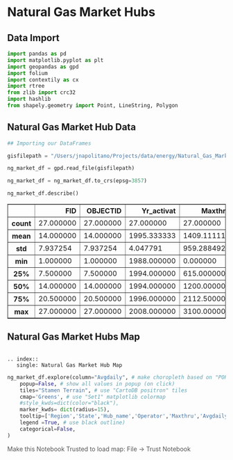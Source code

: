 # Natural Gas Market Hubs

## Data Import


```python
import pandas as pd
import matplotlib.pyplot as plt
import geopandas as gpd
import folium
import contextily as cx
import rtree
from zlib import crc32
import hashlib
from shapely.geometry import Point, LineString, Polygon
```

## Natural Gas Market Hub Data


```python
## Importing our DataFrames

gisfilepath = "/Users/jnapolitano/Projects/data/energy/Natural_Gas_Market_Hubs.geojson"

ng_market_df = gpd.read_file(gisfilepath)

ng_market_df = ng_market_df.to_crs(epsg=3857)

ng_market_df.describe()


```




<div>
<style scoped>
    .dataframe tbody tr th:only-of-type {
        vertical-align: middle;
    }

    .dataframe tbody tr th {
        vertical-align: top;
    }

    .dataframe thead th {
        text-align: right;
    }
</style>
<table border="1" class="dataframe">
  <thead>
    <tr style="text-align: right;">
      <th></th>
      <th>FID</th>
      <th>OBJECTID</th>
      <th>Yr_activat</th>
      <th>Maxthru</th>
      <th>Avgdaily</th>
      <th>Numcust</th>
      <th>Yearofdata</th>
      <th>Latitude</th>
      <th>Longitude</th>
    </tr>
  </thead>
  <tbody>
    <tr>
      <th>count</th>
      <td>27.000000</td>
      <td>27.000000</td>
      <td>27.000000</td>
      <td>27.000000</td>
      <td>27.000000</td>
      <td>27.000000</td>
      <td>27.000000</td>
      <td>27.000000</td>
      <td>27.000000</td>
    </tr>
    <tr>
      <th>mean</th>
      <td>14.000000</td>
      <td>14.000000</td>
      <td>1995.333333</td>
      <td>1409.111111</td>
      <td>951.481481</td>
      <td>74.777778</td>
      <td>2007.888889</td>
      <td>36.538033</td>
      <td>-100.874230</td>
    </tr>
    <tr>
      <th>std</th>
      <td>7.937254</td>
      <td>7.937254</td>
      <td>4.047791</td>
      <td>959.288492</td>
      <td>769.353893</td>
      <td>133.527391</td>
      <td>1.012739</td>
      <td>6.368855</td>
      <td>13.339038</td>
    </tr>
    <tr>
      <th>min</th>
      <td>1.000000</td>
      <td>1.000000</td>
      <td>1988.000000</td>
      <td>0.000000</td>
      <td>0.000000</td>
      <td>0.000000</td>
      <td>2003.000000</td>
      <td>27.548800</td>
      <td>-122.220000</td>
    </tr>
    <tr>
      <th>25%</th>
      <td>7.500000</td>
      <td>7.500000</td>
      <td>1994.000000</td>
      <td>615.000000</td>
      <td>320.000000</td>
      <td>10.000000</td>
      <td>2008.000000</td>
      <td>30.213150</td>
      <td>-109.284500</td>
    </tr>
    <tr>
      <th>50%</th>
      <td>14.000000</td>
      <td>14.000000</td>
      <td>1994.000000</td>
      <td>1200.000000</td>
      <td>600.000000</td>
      <td>40.000000</td>
      <td>2008.000000</td>
      <td>36.686400</td>
      <td>-97.600300</td>
    </tr>
    <tr>
      <th>75%</th>
      <td>20.500000</td>
      <td>20.500000</td>
      <td>1996.000000</td>
      <td>2112.500000</td>
      <td>1525.000000</td>
      <td>61.000000</td>
      <td>2008.000000</td>
      <td>41.478950</td>
      <td>-92.024700</td>
    </tr>
    <tr>
      <th>max</th>
      <td>27.000000</td>
      <td>27.000000</td>
      <td>2008.000000</td>
      <td>3100.000000</td>
      <td>2500.000000</td>
      <td>660.000000</td>
      <td>2009.000000</td>
      <td>49.000500</td>
      <td>-74.178500</td>
    </tr>
  </tbody>
</table>
</div>



## Natural Gas Market Hubs Map

```{eval-rst}

.. index::
   single: Natural Gas Market Hub Map

```


```python
ng_market_df.explore(column="Avgdaily", # make choropleth based on "PORT_NAME" column
    popup=False, # show all values in popup (on click)
    tiles="Stamen Terrain", # use "CartoDB positron" tiles
    cmap='Greens', # use "Set1" matplotlib colormap
    #style_kwds=dict(color="black"),
    marker_kwds= dict(radius=15),
    tooltip=['Region','State','Hub_name','Operator','Maxthru','Avgdaily','Numcust','Platform'],
    legend =True, # use black outline)
    categorical=False,
)
```




<div style="width:100%;"><div style="position:relative;width:100%;height:0;padding-bottom:60%;"><span style="color:#565656">Make this Notebook Trusted to load map: File -> Trust Notebook</span><iframe src="about:blank" style="position:absolute;width:100%;height:100%;left:0;top:0;border:none !important;" data-html=%3C%21DOCTYPE%20html%3E%0A%3Chead%3E%20%20%20%20%0A%20%20%20%20%3Cmeta%20http-equiv%3D%22content-type%22%20content%3D%22text/html%3B%20charset%3DUTF-8%22%20/%3E%0A%20%20%20%20%0A%20%20%20%20%20%20%20%20%3Cscript%3E%0A%20%20%20%20%20%20%20%20%20%20%20%20L_NO_TOUCH%20%3D%20false%3B%0A%20%20%20%20%20%20%20%20%20%20%20%20L_DISABLE_3D%20%3D%20false%3B%0A%20%20%20%20%20%20%20%20%3C/script%3E%0A%20%20%20%20%0A%20%20%20%20%3Cstyle%3Ehtml%2C%20body%20%7Bwidth%3A%20100%25%3Bheight%3A%20100%25%3Bmargin%3A%200%3Bpadding%3A%200%3B%7D%3C/style%3E%0A%20%20%20%20%3Cstyle%3E%23map%20%7Bposition%3Aabsolute%3Btop%3A0%3Bbottom%3A0%3Bright%3A0%3Bleft%3A0%3B%7D%3C/style%3E%0A%20%20%20%20%3Cscript%20src%3D%22https%3A//cdn.jsdelivr.net/npm/leaflet%401.6.0/dist/leaflet.js%22%3E%3C/script%3E%0A%20%20%20%20%3Cscript%20src%3D%22https%3A//code.jquery.com/jquery-1.12.4.min.js%22%3E%3C/script%3E%0A%20%20%20%20%3Cscript%20src%3D%22https%3A//maxcdn.bootstrapcdn.com/bootstrap/3.2.0/js/bootstrap.min.js%22%3E%3C/script%3E%0A%20%20%20%20%3Cscript%20src%3D%22https%3A//cdnjs.cloudflare.com/ajax/libs/Leaflet.awesome-markers/2.0.2/leaflet.awesome-markers.js%22%3E%3C/script%3E%0A%20%20%20%20%3Clink%20rel%3D%22stylesheet%22%20href%3D%22https%3A//cdn.jsdelivr.net/npm/leaflet%401.6.0/dist/leaflet.css%22/%3E%0A%20%20%20%20%3Clink%20rel%3D%22stylesheet%22%20href%3D%22https%3A//maxcdn.bootstrapcdn.com/bootstrap/3.2.0/css/bootstrap.min.css%22/%3E%0A%20%20%20%20%3Clink%20rel%3D%22stylesheet%22%20href%3D%22https%3A//maxcdn.bootstrapcdn.com/bootstrap/3.2.0/css/bootstrap-theme.min.css%22/%3E%0A%20%20%20%20%3Clink%20rel%3D%22stylesheet%22%20href%3D%22https%3A//maxcdn.bootstrapcdn.com/font-awesome/4.6.3/css/font-awesome.min.css%22/%3E%0A%20%20%20%20%3Clink%20rel%3D%22stylesheet%22%20href%3D%22https%3A//cdnjs.cloudflare.com/ajax/libs/Leaflet.awesome-markers/2.0.2/leaflet.awesome-markers.css%22/%3E%0A%20%20%20%20%3Clink%20rel%3D%22stylesheet%22%20href%3D%22https%3A//cdn.jsdelivr.net/gh/python-visualization/folium/folium/templates/leaflet.awesome.rotate.min.css%22/%3E%0A%20%20%20%20%0A%20%20%20%20%20%20%20%20%20%20%20%20%3Cmeta%20name%3D%22viewport%22%20content%3D%22width%3Ddevice-width%2C%0A%20%20%20%20%20%20%20%20%20%20%20%20%20%20%20%20initial-scale%3D1.0%2C%20maximum-scale%3D1.0%2C%20user-scalable%3Dno%22%20/%3E%0A%20%20%20%20%20%20%20%20%20%20%20%20%3Cstyle%3E%0A%20%20%20%20%20%20%20%20%20%20%20%20%20%20%20%20%23map_930e0ca1482c488abf1392f0b2cb7c81%20%7B%0A%20%20%20%20%20%20%20%20%20%20%20%20%20%20%20%20%20%20%20%20position%3A%20relative%3B%0A%20%20%20%20%20%20%20%20%20%20%20%20%20%20%20%20%20%20%20%20width%3A%20100.0%25%3B%0A%20%20%20%20%20%20%20%20%20%20%20%20%20%20%20%20%20%20%20%20height%3A%20100.0%25%3B%0A%20%20%20%20%20%20%20%20%20%20%20%20%20%20%20%20%20%20%20%20left%3A%200.0%25%3B%0A%20%20%20%20%20%20%20%20%20%20%20%20%20%20%20%20%20%20%20%20top%3A%200.0%25%3B%0A%20%20%20%20%20%20%20%20%20%20%20%20%20%20%20%20%7D%0A%20%20%20%20%20%20%20%20%20%20%20%20%3C/style%3E%0A%20%20%20%20%20%20%20%20%0A%20%20%20%20%0A%20%20%20%20%20%20%20%20%20%20%20%20%20%20%20%20%20%20%20%20%3Cstyle%3E%0A%20%20%20%20%20%20%20%20%20%20%20%20%20%20%20%20%20%20%20%20%20%20%20%20.foliumtooltip%20%7B%0A%20%20%20%20%20%20%20%20%20%20%20%20%20%20%20%20%20%20%20%20%20%20%20%20%20%20%20%20%0A%20%20%20%20%20%20%20%20%20%20%20%20%20%20%20%20%20%20%20%20%20%20%20%20%7D%0A%20%20%20%20%20%20%20%20%20%20%20%20%20%20%20%20%20%20%20%20%20%20%20.foliumtooltip%20table%7B%0A%20%20%20%20%20%20%20%20%20%20%20%20%20%20%20%20%20%20%20%20%20%20%20%20%20%20%20%20margin%3A%20auto%3B%0A%20%20%20%20%20%20%20%20%20%20%20%20%20%20%20%20%20%20%20%20%20%20%20%20%7D%0A%20%20%20%20%20%20%20%20%20%20%20%20%20%20%20%20%20%20%20%20%20%20%20%20.foliumtooltip%20tr%7B%0A%20%20%20%20%20%20%20%20%20%20%20%20%20%20%20%20%20%20%20%20%20%20%20%20%20%20%20%20text-align%3A%20left%3B%0A%20%20%20%20%20%20%20%20%20%20%20%20%20%20%20%20%20%20%20%20%20%20%20%20%7D%0A%20%20%20%20%20%20%20%20%20%20%20%20%20%20%20%20%20%20%20%20%20%20%20%20.foliumtooltip%20th%7B%0A%20%20%20%20%20%20%20%20%20%20%20%20%20%20%20%20%20%20%20%20%20%20%20%20%20%20%20%20padding%3A%202px%3B%20padding-right%3A%208px%3B%0A%20%20%20%20%20%20%20%20%20%20%20%20%20%20%20%20%20%20%20%20%20%20%20%20%7D%0A%20%20%20%20%20%20%20%20%20%20%20%20%20%20%20%20%20%20%20%20%3C/style%3E%0A%20%20%20%20%20%20%20%20%20%20%20%20%0A%20%20%20%20%3Cscript%20src%3D%22https%3A//cdnjs.cloudflare.com/ajax/libs/d3/3.5.5/d3.min.js%22%3E%3C/script%3E%0A%3C/head%3E%0A%3Cbody%3E%20%20%20%20%0A%20%20%20%20%0A%20%20%20%20%20%20%20%20%20%20%20%20%3Cdiv%20class%3D%22folium-map%22%20id%3D%22map_930e0ca1482c488abf1392f0b2cb7c81%22%20%3E%3C/div%3E%0A%20%20%20%20%20%20%20%20%0A%3C/body%3E%0A%3Cscript%3E%20%20%20%20%0A%20%20%20%20%0A%20%20%20%20%20%20%20%20%20%20%20%20var%20map_930e0ca1482c488abf1392f0b2cb7c81%20%3D%20L.map%28%0A%20%20%20%20%20%20%20%20%20%20%20%20%20%20%20%20%22map_930e0ca1482c488abf1392f0b2cb7c81%22%2C%0A%20%20%20%20%20%20%20%20%20%20%20%20%20%20%20%20%7B%0A%20%20%20%20%20%20%20%20%20%20%20%20%20%20%20%20%20%20%20%20center%3A%20%5B38.27464481250005%2C%20-98.19924157199995%5D%2C%0A%20%20%20%20%20%20%20%20%20%20%20%20%20%20%20%20%20%20%20%20crs%3A%20L.CRS.EPSG3857%2C%0A%20%20%20%20%20%20%20%20%20%20%20%20%20%20%20%20%20%20%20%20zoom%3A%2010%2C%0A%20%20%20%20%20%20%20%20%20%20%20%20%20%20%20%20%20%20%20%20zoomControl%3A%20true%2C%0A%20%20%20%20%20%20%20%20%20%20%20%20%20%20%20%20%20%20%20%20preferCanvas%3A%20false%2C%0A%20%20%20%20%20%20%20%20%20%20%20%20%20%20%20%20%7D%0A%20%20%20%20%20%20%20%20%20%20%20%20%29%3B%0A%20%20%20%20%20%20%20%20%20%20%20%20L.control.scale%28%29.addTo%28map_930e0ca1482c488abf1392f0b2cb7c81%29%3B%0A%0A%20%20%20%20%20%20%20%20%20%20%20%20%0A%0A%20%20%20%20%20%20%20%20%0A%20%20%20%20%0A%20%20%20%20%20%20%20%20%20%20%20%20var%20tile_layer_1997f5cc0e5849c39e9ea645faada8a2%20%3D%20L.tileLayer%28%0A%20%20%20%20%20%20%20%20%20%20%20%20%20%20%20%20%22https%3A//a.basemaps.cartocdn.com/light_all/%7Bz%7D/%7Bx%7D/%7By%7D%7Br%7D.png%22%2C%0A%20%20%20%20%20%20%20%20%20%20%20%20%20%20%20%20%7B%22attribution%22%3A%20%22%5Cu0026copy%3B%20%5Cu003ca%20href%3D%5C%22https%3A//www.openstreetmap.org/copyright%5C%22%5Cu003eOpenStreetMap%5Cu003c/a%5Cu003e%20contributors%20%5Cu0026copy%3B%20%5Cu003ca%20href%3D%5C%22https%3A//carto.com/attributions%5C%22%5Cu003eCARTO%5Cu003c/a%5Cu003e%22%2C%20%22detectRetina%22%3A%20false%2C%20%22maxNativeZoom%22%3A%2020%2C%20%22maxZoom%22%3A%2020%2C%20%22minZoom%22%3A%200%2C%20%22noWrap%22%3A%20false%2C%20%22opacity%22%3A%201%2C%20%22subdomains%22%3A%20%22abc%22%2C%20%22tms%22%3A%20false%7D%0A%20%20%20%20%20%20%20%20%20%20%20%20%29.addTo%28map_930e0ca1482c488abf1392f0b2cb7c81%29%3B%0A%20%20%20%20%20%20%20%20%0A%20%20%20%20%0A%20%20%20%20%20%20%20%20%20%20%20%20map_930e0ca1482c488abf1392f0b2cb7c81.fitBounds%28%0A%20%20%20%20%20%20%20%20%20%20%20%20%20%20%20%20%5B%5B27.548795326000096%2C%20-122.21998477400001%5D%2C%20%5B49.000494299%2C%20-74.17849836999989%5D%5D%2C%0A%20%20%20%20%20%20%20%20%20%20%20%20%20%20%20%20%7B%7D%0A%20%20%20%20%20%20%20%20%20%20%20%20%29%3B%0A%20%20%20%20%20%20%20%20%0A%20%20%20%20%0A%20%20%20%20%20%20%20%20function%20geo_json_e0d4a5e521d74ce78090b1871cafa495_styler%28feature%29%20%7B%0A%20%20%20%20%20%20%20%20%20%20%20%20switch%28feature.id%29%20%7B%0A%20%20%20%20%20%20%20%20%20%20%20%20%20%20%20%20case%20%220%22%3A%20%0A%20%20%20%20%20%20%20%20%20%20%20%20%20%20%20%20%20%20%20%20return%20%7B%22color%22%3A%20%22%237cc87c%22%2C%20%22fillColor%22%3A%20%22%237cc87c%22%2C%20%22fillOpacity%22%3A%200.5%2C%20%22weight%22%3A%202%7D%3B%0A%20%20%20%20%20%20%20%20%20%20%20%20%20%20%20%20case%20%221%22%3A%20case%20%2220%22%3A%20case%20%2221%22%3A%20%0A%20%20%20%20%20%20%20%20%20%20%20%20%20%20%20%20%20%20%20%20return%20%7B%22color%22%3A%20%22%23caeac3%22%2C%20%22fillColor%22%3A%20%22%23caeac3%22%2C%20%22fillOpacity%22%3A%200.5%2C%20%22weight%22%3A%202%7D%3B%0A%20%20%20%20%20%20%20%20%20%20%20%20%20%20%20%20case%20%222%22%3A%20%0A%20%20%20%20%20%20%20%20%20%20%20%20%20%20%20%20%20%20%20%20return%20%7B%22color%22%3A%20%22%23f1faee%22%2C%20%22fillColor%22%3A%20%22%23f1faee%22%2C%20%22fillOpacity%22%3A%200.5%2C%20%22weight%22%3A%202%7D%3B%0A%20%20%20%20%20%20%20%20%20%20%20%20%20%20%20%20case%20%223%22%3A%20case%20%225%22%3A%20%0A%20%20%20%20%20%20%20%20%20%20%20%20%20%20%20%20%20%20%20%20return%20%7B%22color%22%3A%20%22%23e6f5e1%22%2C%20%22fillColor%22%3A%20%22%23e6f5e1%22%2C%20%22fillOpacity%22%3A%200.5%2C%20%22weight%22%3A%202%7D%3B%0A%20%20%20%20%20%20%20%20%20%20%20%20%20%20%20%20case%20%224%22%3A%20%0A%20%20%20%20%20%20%20%20%20%20%20%20%20%20%20%20%20%20%20%20return%20%7B%22color%22%3A%20%22%233ea75a%22%2C%20%22fillColor%22%3A%20%22%233ea75a%22%2C%20%22fillOpacity%22%3A%200.5%2C%20%22weight%22%3A%202%7D%3B%0A%20%20%20%20%20%20%20%20%20%20%20%20%20%20%20%20case%20%226%22%3A%20case%20%2215%22%3A%20%0A%20%20%20%20%20%20%20%20%20%20%20%20%20%20%20%20%20%20%20%20return%20%7B%22color%22%3A%20%22%23157f3b%22%2C%20%22fillColor%22%3A%20%22%23157f3b%22%2C%20%22fillOpacity%22%3A%200.5%2C%20%22weight%22%3A%202%7D%3B%0A%20%20%20%20%20%20%20%20%20%20%20%20%20%20%20%20case%20%227%22%3A%20case%20%2214%22%3A%20%0A%20%20%20%20%20%20%20%20%20%20%20%20%20%20%20%20%20%20%20%20return%20%7B%22color%22%3A%20%22%235bb86a%22%2C%20%22fillColor%22%3A%20%22%235bb86a%22%2C%20%22fillOpacity%22%3A%200.5%2C%20%22weight%22%3A%202%7D%3B%0A%20%20%20%20%20%20%20%20%20%20%20%20%20%20%20%20case%20%228%22%3A%20%0A%20%20%20%20%20%20%20%20%20%20%20%20%20%20%20%20%20%20%20%20return%20%7B%22color%22%3A%20%22%23ddf2d8%22%2C%20%22fillColor%22%3A%20%22%23ddf2d8%22%2C%20%22fillOpacity%22%3A%200.5%2C%20%22weight%22%3A%202%7D%3B%0A%20%20%20%20%20%20%20%20%20%20%20%20%20%20%20%20case%20%229%22%3A%20%0A%20%20%20%20%20%20%20%20%20%20%20%20%20%20%20%20%20%20%20%20return%20%7B%22color%22%3A%20%22%23e3f4de%22%2C%20%22fillColor%22%3A%20%22%23e3f4de%22%2C%20%22fillOpacity%22%3A%200.5%2C%20%22weight%22%3A%202%7D%3B%0A%20%20%20%20%20%20%20%20%20%20%20%20%20%20%20%20case%20%2210%22%3A%20%0A%20%20%20%20%20%20%20%20%20%20%20%20%20%20%20%20%20%20%20%20return%20%7B%22color%22%3A%20%22%2300441b%22%2C%20%22fillColor%22%3A%20%22%2300441b%22%2C%20%22fillOpacity%22%3A%200.5%2C%20%22weight%22%3A%202%7D%3B%0A%20%20%20%20%20%20%20%20%20%20%20%20%20%20%20%20case%20%2211%22%3A%20%0A%20%20%20%20%20%20%20%20%20%20%20%20%20%20%20%20%20%20%20%20return%20%7B%22color%22%3A%20%22%23a5db9f%22%2C%20%22fillColor%22%3A%20%22%23a5db9f%22%2C%20%22fillOpacity%22%3A%200.5%2C%20%22weight%22%3A%202%7D%3B%0A%20%20%20%20%20%20%20%20%20%20%20%20%20%20%20%20case%20%2212%22%3A%20%0A%20%20%20%20%20%20%20%20%20%20%20%20%20%20%20%20%20%20%20%20return%20%7B%22color%22%3A%20%22%23005e26%22%2C%20%22fillColor%22%3A%20%22%23005e26%22%2C%20%22fillOpacity%22%3A%200.5%2C%20%22weight%22%3A%202%7D%3B%0A%20%20%20%20%20%20%20%20%20%20%20%20%20%20%20%20case%20%2213%22%3A%20case%20%2217%22%3A%20%0A%20%20%20%20%20%20%20%20%20%20%20%20%20%20%20%20%20%20%20%20return%20%7B%22color%22%3A%20%22%232a924a%22%2C%20%22fillColor%22%3A%20%22%232a924a%22%2C%20%22fillOpacity%22%3A%200.5%2C%20%22weight%22%3A%202%7D%3B%0A%20%20%20%20%20%20%20%20%20%20%20%20%20%20%20%20case%20%2216%22%3A%20%0A%20%20%20%20%20%20%20%20%20%20%20%20%20%20%20%20%20%20%20%20return%20%7B%22color%22%3A%20%22%2398d594%22%2C%20%22fillColor%22%3A%20%22%2398d594%22%2C%20%22fillOpacity%22%3A%200.5%2C%20%22weight%22%3A%202%7D%3B%0A%20%20%20%20%20%20%20%20%20%20%20%20%20%20%20%20case%20%2218%22%3A%20%0A%20%20%20%20%20%20%20%20%20%20%20%20%20%20%20%20%20%20%20%20return%20%7B%22color%22%3A%20%22%23e2f4dd%22%2C%20%22fillColor%22%3A%20%22%23e2f4dd%22%2C%20%22fillOpacity%22%3A%200.5%2C%20%22weight%22%3A%202%7D%3B%0A%20%20%20%20%20%20%20%20%20%20%20%20%20%20%20%20case%20%2223%22%3A%20%0A%20%20%20%20%20%20%20%20%20%20%20%20%20%20%20%20%20%20%20%20return%20%7B%22color%22%3A%20%22%2353b466%22%2C%20%22fillColor%22%3A%20%22%2353b466%22%2C%20%22fillOpacity%22%3A%200.5%2C%20%22weight%22%3A%202%7D%3B%0A%20%20%20%20%20%20%20%20%20%20%20%20%20%20%20%20case%20%2224%22%3A%20%0A%20%20%20%20%20%20%20%20%20%20%20%20%20%20%20%20%20%20%20%20return%20%7B%22color%22%3A%20%22%23e9f7e5%22%2C%20%22fillColor%22%3A%20%22%23e9f7e5%22%2C%20%22fillOpacity%22%3A%200.5%2C%20%22weight%22%3A%202%7D%3B%0A%20%20%20%20%20%20%20%20%20%20%20%20%20%20%20%20case%20%2226%22%3A%20%0A%20%20%20%20%20%20%20%20%20%20%20%20%20%20%20%20%20%20%20%20return%20%7B%22color%22%3A%20%22%23d3eecd%22%2C%20%22fillColor%22%3A%20%22%23d3eecd%22%2C%20%22fillOpacity%22%3A%200.5%2C%20%22weight%22%3A%202%7D%3B%0A%20%20%20%20%20%20%20%20%20%20%20%20%20%20%20%20default%3A%0A%20%20%20%20%20%20%20%20%20%20%20%20%20%20%20%20%20%20%20%20return%20%7B%22color%22%3A%20%22%23f7fcf5%22%2C%20%22fillColor%22%3A%20%22%23f7fcf5%22%2C%20%22fillOpacity%22%3A%200.5%2C%20%22weight%22%3A%202%7D%3B%0A%20%20%20%20%20%20%20%20%20%20%20%20%7D%0A%20%20%20%20%20%20%20%20%7D%0A%20%20%20%20%20%20%20%20function%20geo_json_e0d4a5e521d74ce78090b1871cafa495_highlighter%28feature%29%20%7B%0A%20%20%20%20%20%20%20%20%20%20%20%20switch%28feature.id%29%20%7B%0A%20%20%20%20%20%20%20%20%20%20%20%20%20%20%20%20default%3A%0A%20%20%20%20%20%20%20%20%20%20%20%20%20%20%20%20%20%20%20%20return%20%7B%22fillOpacity%22%3A%200.75%7D%3B%0A%20%20%20%20%20%20%20%20%20%20%20%20%7D%0A%20%20%20%20%20%20%20%20%7D%0A%20%20%20%20%20%20%20%20function%20geo_json_e0d4a5e521d74ce78090b1871cafa495_pointToLayer%28feature%2C%20latlng%29%20%7B%0A%20%20%20%20%20%20%20%20%20%20%20%20var%20opts%20%3D%20%7B%22bubblingMouseEvents%22%3A%20true%2C%20%22color%22%3A%20%22%233388ff%22%2C%20%22dashArray%22%3A%20null%2C%20%22dashOffset%22%3A%20null%2C%20%22fill%22%3A%20true%2C%20%22fillColor%22%3A%20%22%233388ff%22%2C%20%22fillOpacity%22%3A%200.2%2C%20%22fillRule%22%3A%20%22evenodd%22%2C%20%22lineCap%22%3A%20%22round%22%2C%20%22lineJoin%22%3A%20%22round%22%2C%20%22opacity%22%3A%201.0%2C%20%22radius%22%3A%2015%2C%20%22stroke%22%3A%20true%2C%20%22weight%22%3A%203%7D%3B%0A%20%20%20%20%20%20%20%20%20%20%20%20%0A%20%20%20%20%20%20%20%20%20%20%20%20let%20style%20%3D%20geo_json_e0d4a5e521d74ce78090b1871cafa495_styler%28feature%29%0A%20%20%20%20%20%20%20%20%20%20%20%20Object.assign%28opts%2C%20style%29%0A%20%20%20%20%20%20%20%20%20%20%20%20%0A%20%20%20%20%20%20%20%20%20%20%20%20return%20new%20L.CircleMarker%28latlng%2C%20opts%29%0A%20%20%20%20%20%20%20%20%7D%0A%0A%20%20%20%20%20%20%20%20function%20geo_json_e0d4a5e521d74ce78090b1871cafa495_onEachFeature%28feature%2C%20layer%29%20%7B%0A%20%20%20%20%20%20%20%20%20%20%20%20layer.on%28%7B%0A%20%20%20%20%20%20%20%20%20%20%20%20%20%20%20%20mouseout%3A%20function%28e%29%20%7B%0A%20%20%20%20%20%20%20%20%20%20%20%20%20%20%20%20%20%20%20%20if%28typeof%20e.target.setStyle%20%3D%3D%3D%20%22function%22%29%7B%0A%20%20%20%20%20%20%20%20%20%20%20%20%20%20%20%20%20%20%20%20%20%20%20%20geo_json_e0d4a5e521d74ce78090b1871cafa495.resetStyle%28e.target%29%3B%0A%20%20%20%20%20%20%20%20%20%20%20%20%20%20%20%20%20%20%20%20%7D%0A%20%20%20%20%20%20%20%20%20%20%20%20%20%20%20%20%7D%2C%0A%20%20%20%20%20%20%20%20%20%20%20%20%20%20%20%20mouseover%3A%20function%28e%29%20%7B%0A%20%20%20%20%20%20%20%20%20%20%20%20%20%20%20%20%20%20%20%20if%28typeof%20e.target.setStyle%20%3D%3D%3D%20%22function%22%29%7B%0A%20%20%20%20%20%20%20%20%20%20%20%20%20%20%20%20%20%20%20%20%20%20%20%20const%20highlightStyle%20%3D%20geo_json_e0d4a5e521d74ce78090b1871cafa495_highlighter%28e.target.feature%29%0A%20%20%20%20%20%20%20%20%20%20%20%20%20%20%20%20%20%20%20%20%20%20%20%20e.target.setStyle%28highlightStyle%29%3B%0A%20%20%20%20%20%20%20%20%20%20%20%20%20%20%20%20%20%20%20%20%7D%0A%20%20%20%20%20%20%20%20%20%20%20%20%20%20%20%20%7D%2C%0A%20%20%20%20%20%20%20%20%20%20%20%20%7D%29%3B%0A%20%20%20%20%20%20%20%20%7D%3B%0A%20%20%20%20%20%20%20%20var%20geo_json_e0d4a5e521d74ce78090b1871cafa495%20%3D%20L.geoJson%28null%2C%20%7B%0A%20%20%20%20%20%20%20%20%20%20%20%20%20%20%20%20onEachFeature%3A%20geo_json_e0d4a5e521d74ce78090b1871cafa495_onEachFeature%2C%0A%20%20%20%20%20%20%20%20%20%20%20%20%0A%20%20%20%20%20%20%20%20%20%20%20%20%20%20%20%20style%3A%20geo_json_e0d4a5e521d74ce78090b1871cafa495_styler%2C%0A%20%20%20%20%20%20%20%20%20%20%20%20%20%20%20%20pointToLayer%3A%20geo_json_e0d4a5e521d74ce78090b1871cafa495_pointToLayer%0A%20%20%20%20%20%20%20%20%7D%29%3B%0A%0A%20%20%20%20%20%20%20%20function%20geo_json_e0d4a5e521d74ce78090b1871cafa495_add%20%28data%29%20%7B%0A%20%20%20%20%20%20%20%20%20%20%20%20geo_json_e0d4a5e521d74ce78090b1871cafa495%0A%20%20%20%20%20%20%20%20%20%20%20%20%20%20%20%20.addData%28data%29%0A%20%20%20%20%20%20%20%20%20%20%20%20%20%20%20%20.addTo%28map_930e0ca1482c488abf1392f0b2cb7c81%29%3B%0A%20%20%20%20%20%20%20%20%7D%0A%20%20%20%20%20%20%20%20%20%20%20%20geo_json_e0d4a5e521d74ce78090b1871cafa495_add%28%7B%22bbox%22%3A%20%5B-122.21998477400001%2C%2027.548795326000096%2C%20-74.17849836999989%2C%2049.000494299%5D%2C%20%22features%22%3A%20%5B%7B%22bbox%22%3A%20%5B-107.956989552%2C%2036.6863941990002%2C%20-107.956989552%2C%2036.6863941990002%5D%2C%20%22geometry%22%3A%20%7B%22coordinates%22%3A%20%5B-107.956989552%2C%2036.6863941990002%5D%2C%20%22type%22%3A%20%22Point%22%7D%2C%20%22id%22%3A%20%220%22%2C%20%22properties%22%3A%20%7B%22Adminstr%22%3A%20%22Transwestern%20Gas%20Pipeline%20Co%22%2C%20%22Authority%22%3A%20%22NGA%20Section%207%22%2C%20%22Avgdaily%22%3A%201200%2C%20%22City%22%3A%20%22%20%22%2C%20%22County_1%22%3A%20%22San%20Juan%22%2C%20%22FID%22%3A%201%2C%20%22Hub_name%22%3A%20%22Blanco%20Hub%22%2C%20%22Latitude%22%3A%2036.6864%2C%20%22Longitude%22%3A%20-107.957%2C%20%22Maxthru%22%3A%201600%2C%20%22Notes%22%3A%20%22Growth%20since%2003%3A%2077%25%20in%20average%20daily%20and%2022%25%20interconnect%20capacity.%20Customers%3A30-50%20shippers%2C%20PG%5Cu0026E%2025%25%2C%20SOCAL%2025%25%2C%20rest%20Producers.%20%20Not%20a%20%5C%22HUB%5C%22%20but%20rather%20a%20receiver%20of%20gas%20from%20suppliers%20and%20deliver%20on%20behalf%20of%20shippers.%22%2C%20%22Numcust%22%3A%2040%2C%20%22OBJECTID%22%3A%201%2C%20%22Operator%22%3A%20%22Transwestern%20Gas%20Pipeline%20Co%22%2C%20%22Platform%22%3A%20%22Intercontinental%20Exch%20%28San%20Juan%29%22%2C%20%22Rates%22%3A%20%22Max%20-%20Discount%22%2C%20%22Region%22%3A%20%22Southwest%22%2C%20%22State%22%3A%20%22NM%22%2C%20%22Status%22%3A%20%22Operational%22%2C%20%22Typeoper%22%3A%20%22Production%20Hub%22%2C%20%22Yearofdata%22%3A%202009%2C%20%22Yr_activat%22%3A%201993%2C%20%22__folium_color%22%3A%20%22%237cc87c%22%7D%2C%20%22type%22%3A%20%22Feature%22%7D%2C%20%7B%22bbox%22%3A%20%5B-94.27889315899989%2C%2032.1595942780001%2C%20-94.27889315899989%2C%2032.1595942780001%5D%2C%20%22geometry%22%3A%20%7B%22coordinates%22%3A%20%5B-94.27889315899989%2C%2032.1595942780001%5D%2C%20%22type%22%3A%20%22Point%22%7D%2C%20%22id%22%3A%20%221%22%2C%20%22properties%22%3A%20%7B%22Adminstr%22%3A%20%22DCP%20Midstream%20LP%22%2C%20%22Authority%22%3A%20%22FERC%20Section%20311%20%5Cu0026%20State%22%2C%20%22Avgdaily%22%3A%20600%2C%20%22City%22%3A%20%22%20%22%2C%20%22County_1%22%3A%20%22Panola%22%2C%20%22FID%22%3A%202%2C%20%22Hub_name%22%3A%20%22Carthage%20Hub%22%2C%20%22Latitude%22%3A%2032.1596%2C%20%22Longitude%22%3A%20-94.2789%2C%20%22Maxthru%22%3A%20800%2C%20%22Notes%22%3A%20%22Site%20primarily%20delivers%20processed%20gas%20from%20East%20Texas%20Plant%20tailgate.%20%20Most%20active%20hub%20site%20in%20East%20Texas%20with%20more%20than%20200%20per%20day%20trading%20on%20their%20ETS.%22%2C%20%22Numcust%22%3A%20200%2C%20%22OBJECTID%22%3A%202%2C%20%22Operator%22%3A%20%22DCP%20Midstream%20Inc%22%2C%20%22Platform%22%3A%20%22Intercontinental%20Exchange%22%2C%20%22Rates%22%3A%20%22Max%20-%20Discount%22%2C%20%22Region%22%3A%20%22Southwest%22%2C%20%22State%22%3A%20%22TX%22%2C%20%22Status%22%3A%20%22Operational%22%2C%20%22Typeoper%22%3A%20%22Production%20Hub%22%2C%20%22Yearofdata%22%3A%202008%2C%20%22Yr_activat%22%3A%201990%2C%20%22__folium_color%22%3A%20%22%23caeac3%22%7D%2C%20%22type%22%3A%20%22Feature%22%7D%2C%20%7B%22bbox%22%3A%20%5B-88.26389410099989%2C%2041.50019224500019%2C%20-88.26389410099989%2C%2041.50019224500019%5D%2C%20%22geometry%22%3A%20%7B%22coordinates%22%3A%20%5B-88.26389410099989%2C%2041.50019224500019%5D%2C%20%22type%22%3A%20%22Point%22%7D%2C%20%22id%22%3A%20%222%22%2C%20%22properties%22%3A%20%7B%22Adminstr%22%3A%20%22Enerchange%20Inc%22%2C%20%22Authority%22%3A%20%22FERC%20Section%20311%22%2C%20%22Avgdaily%22%3A%20100%2C%20%22City%22%3A%20%22NA%22%2C%20%22County_1%22%3A%20%22Various%22%2C%20%22FID%22%3A%203%2C%20%22Hub_name%22%3A%20%22Chicago%20Hub%22%2C%20%22Latitude%22%3A%2041.5002%2C%20%22Longitude%22%3A%20-88.2639%2C%20%22Maxthru%22%3A%20450%2C%20%22Notes%22%3A%20%22Nicor%20Enerchange%20Hub%20Administration%2C%20commonly%20referred%20to%20as%20the%20Chicago%20Hub.%20Storage%20service%20made%20possible%20through%20the%20use%20of%20under-utilized%20capacity%20at%20Nicor%20Gas%5Cu0027%20seven%20underground%20storage%20facilities%20and%20its%20transmission%20network.%22%2C%20%22Numcust%22%3A%2010%2C%20%22OBJECTID%22%3A%203%2C%20%22Operator%22%3A%20%22Northern%20Illinois%20Gas%20Co%20%20%28Nicor%29%22%2C%20%22Platform%22%3A%20%22NGX%2C%20Intercontinental%20Exchange%22%2C%20%22Rates%22%3A%20%22Max%20-%20Discount%22%2C%20%22Region%22%3A%20%22Midwest%22%2C%20%22State%22%3A%20%22IL%22%2C%20%22Status%22%3A%20%22Operational%22%2C%20%22Typeoper%22%3A%20%22Market%20Center%22%2C%20%22Yearofdata%22%3A%202008%2C%20%22Yr_activat%22%3A%201993%2C%20%22__folium_color%22%3A%20%22%23f1faee%22%7D%2C%20%22type%22%3A%20%22Feature%22%7D%2C%20%7B%22bbox%22%3A%20%5B-95.85119287099998%2C%2029.833094803000204%2C%20-95.85119287099998%2C%2029.833094803000204%5D%2C%20%22geometry%22%3A%20%7B%22coordinates%22%3A%20%5B-95.85119287099998%2C%2029.833094803000204%5D%2C%20%22type%22%3A%20%22Point%22%7D%2C%20%22id%22%3A%20%223%22%2C%20%22properties%22%3A%20%7B%22Adminstr%22%3A%20%22DCP%20Midstream%20LP%22%2C%20%22Authority%22%3A%20%22Texas%20Railroad%20Commission%22%2C%20%22Avgdaily%22%3A%20300%2C%20%22City%22%3A%20%22%20%22%2C%20%22County_1%22%3A%20%22Waller%22%2C%20%22FID%22%3A%204%2C%20%22Hub_name%22%3A%20%22Katy%20%28DCP%29%20Hub%22%2C%20%22Latitude%22%3A%2029.8331%2C%20%22Longitude%22%3A%20-95.8512%2C%20%22Maxthru%22%3A%20500%2C%20%22Notes%22%3A%20%22Transfer%20point%20primarily.%20Does%20not%20provide%20more%20than%20access%20on/off%20GUADALUPE%20pipeline%20system%20from%20west%20to%20east%20Texas.%20Volume%3A%2080%25%20Producers%2C%2020%25%20Marketers.%20TECO%20not%20is%20upgrading%20system%20to%20include%20more%20services%20and%20interconnections%20and%20capacity.%20In%20199.%22%2C%20%22Numcust%22%3A%2012%2C%20%22OBJECTID%22%3A%204%2C%20%22Operator%22%3A%20%22Guadalupe%20Pipeline%20Co%22%2C%20%22Platform%22%3A%20%22None%22%2C%20%22Rates%22%3A%20%22Market%20Based%22%2C%20%22Region%22%3A%20%22Southwest%22%2C%20%22State%22%3A%20%22TX%22%2C%20%22Status%22%3A%20%22Operational%22%2C%20%22Typeoper%22%3A%20%22Production%20Hub%22%2C%20%22Yearofdata%22%3A%202003%2C%20%22Yr_activat%22%3A%201995%2C%20%22__folium_color%22%3A%20%22%23e6f5e1%22%7D%2C%20%22type%22%3A%20%22Feature%22%7D%2C%20%7B%22bbox%22%3A%20%5B-94.857793111%2C%2030.156794704000095%2C%20-94.857793111%2C%2030.156794704000095%5D%2C%20%22geometry%22%3A%20%7B%22coordinates%22%3A%20%5B-94.857793111%2C%2030.156794704000095%5D%2C%20%22type%22%3A%20%22Point%22%7D%2C%20%22id%22%3A%20%224%22%2C%20%22properties%22%3A%20%7B%22Adminstr%22%3A%20%22Moss%20Bluff%20Hub%20Partners%20LP%22%2C%20%22Authority%22%3A%20%22NGA%20Section%207%22%2C%20%22Avgdaily%22%3A%201600%2C%20%22City%22%3A%20%22%20%22%2C%20%22County_1%22%3A%20%22Liberty%22%2C%20%22FID%22%3A%205%2C%20%22Hub_name%22%3A%20%22Moss%20Bluff%20%20Hub%22%2C%20%22Latitude%22%3A%2030.1568%2C%20%22Longitude%22%3A%20-94.8578%2C%20%22Maxthru%22%3A%202000%2C%20%22Notes%22%3A%20%22Growth%20since%202003%3A%20Interconnect%20capacity%20grew%2070%25%20%28Texas%20East%20largest%20growth%29%20while%20storage%20working%20gas%20capacity%20grew%2030%25.%208%20long-term%20firm%20customers%20%2875%25%20of%20business%29%2C%20about%2025-35%20interruptible%20customers%20%2825%25%20of%20business%29.%22%2C%20%22Numcust%22%3A%2040%2C%20%22OBJECTID%22%3A%205%2C%20%22Operator%22%3A%20%22Market%20Hub%20Partners%20Inc%22%2C%20%22Platform%22%3A%20%22None%22%2C%20%22Rates%22%3A%20%22Market%20Based%22%2C%20%22Region%22%3A%20%22Southwest%22%2C%20%22State%22%3A%20%22TX%22%2C%20%22Status%22%3A%20%22Operational%22%2C%20%22Typeoper%22%3A%20%22Storage%20Hub%22%2C%20%22Yearofdata%22%3A%202008%2C%20%22Yr_activat%22%3A%201994%2C%20%22__folium_color%22%3A%20%22%233ea75a%22%7D%2C%20%22type%22%3A%20%22Feature%22%7D%2C%20%7B%22bbox%22%3A%20%5B-103.11299103699999%2C%2031.225094813%2C%20-103.11299103699999%2C%2031.225094813%5D%2C%20%22geometry%22%3A%20%7B%22coordinates%22%3A%20%5B-103.11299103699999%2C%2031.225094813%5D%2C%20%22type%22%3A%20%22Point%22%7D%2C%20%22id%22%3A%20%225%22%2C%20%22properties%22%3A%20%7B%22Adminstr%22%3A%20%22DCP%20Midstream%20LP%22%2C%20%22Authority%22%3A%20%22FERC%20Section%20311%20%5Cu0026%20State%22%2C%20%22Avgdaily%22%3A%20300%2C%20%22City%22%3A%20%22%20%22%2C%20%22County_1%22%3A%20%22Pecos%22%2C%20%22FID%22%3A%206%2C%20%22Hub_name%22%3A%20%22Waha%20%28DCP/Atmos%29%20Hub%22%2C%20%22Latitude%22%3A%2031.2251%2C%20%22Longitude%22%3A%20-103.113%2C%20%22Maxthru%22%3A%20650%2C%20%22Notes%22%3A%20%22Growth%20since%202003%3A%20Little/no%20growth%20in%20thruput%20although%20interconnect%20capacity%20increased%20by%2020%25.%20Provides%20primary%20access%20to%20GUADALUPE%20pipeline%20system%20flowing%20from%20west%20to%20east%20Texas.%22%2C%20%22Numcust%22%3A%2062%2C%20%22OBJECTID%22%3A%206%2C%20%22Operator%22%3A%20%22Atmos%20Pipeline%20-%20Texas%22%2C%20%22Platform%22%3A%20%22None%22%2C%20%22Rates%22%3A%20%22Max%20-%20Discount%22%2C%20%22Region%22%3A%20%22Southwest%22%2C%20%22State%22%3A%20%22TX%22%2C%20%22Status%22%3A%20%22Operational%22%2C%20%22Typeoper%22%3A%20%22Production%20Hub%22%2C%20%22Yearofdata%22%3A%202008%2C%20%22Yr_activat%22%3A%201995%2C%20%22__folium_color%22%3A%20%22%23e6f5e1%22%7D%2C%20%22type%22%3A%20%22Feature%22%7D%2C%20%7B%22bbox%22%3A%20%5B-92.35739375899999%2C%2030.269494594000097%2C%20-92.35739375899999%2C%2030.269494594000097%5D%2C%20%22geometry%22%3A%20%7B%22coordinates%22%3A%20%5B-92.35739375899999%2C%2030.269494594000097%5D%2C%20%22type%22%3A%20%22Point%22%7D%2C%20%22id%22%3A%20%226%22%2C%20%22properties%22%3A%20%7B%22Adminstr%22%3A%20%22Egan%20Hub%20Partners%20LP%22%2C%20%22Authority%22%3A%20%22NGA%20Section%207%22%2C%20%22Avgdaily%22%3A%202000%2C%20%22City%22%3A%20%22%20%22%2C%20%22County_1%22%3A%20%22Acadia%22%2C%20%22FID%22%3A%207%2C%20%22Hub_name%22%3A%20%22Egan%20Hub%22%2C%20%22Latitude%22%3A%2030.2695%2C%20%22Longitude%22%3A%20-92.3574%2C%20%22Maxthru%22%3A%202500%2C%20%22Notes%22%3A%20%22Growth%20since%202003%3A%203%20added%20interconnects%2C%20160%25%20increase%20in%20interconnect%20capacity%2C%20110%25%20increase%20in%20storage%20deliverability%20and%20working%20gas%20capacity.%20Market%20determination%20for%20pipeline%20interconnects%20-%20rates%20for%20interconnects%20are%20standalone%2C%20not%20rolled%20in.%22%2C%20%22Numcust%22%3A%2040%2C%20%22OBJECTID%22%3A%207%2C%20%22Operator%22%3A%20%22Market%20Hub%20Partners%20Inc%22%2C%20%22Platform%22%3A%20%22None%22%2C%20%22Rates%22%3A%20%22Market%20Based%22%2C%20%22Region%22%3A%20%22Southwest%22%2C%20%22State%22%3A%20%22LA%22%2C%20%22Status%22%3A%20%22Operational%22%2C%20%22Typeoper%22%3A%20%22Storage%20Hub%22%2C%20%22Yearofdata%22%3A%202008%2C%20%22Yr_activat%22%3A%201995%2C%20%22__folium_color%22%3A%20%22%23157f3b%22%7D%2C%20%22type%22%3A%20%22Feature%22%7D%2C%20%7B%22bbox%22%3A%20%5B-95.7860928909999%2C%2029.750094818000004%2C%20-95.7860928909999%2C%2029.750094818000004%5D%2C%20%22geometry%22%3A%20%7B%22coordinates%22%3A%20%5B-95.7860928909999%2C%2029.750094818000004%5D%2C%20%22type%22%3A%20%22Point%22%7D%2C%20%22id%22%3A%20%227%22%2C%20%22properties%22%3A%20%7B%22Adminstr%22%3A%20%22ENSTOR%20Energy%20Inc%22%2C%20%22Authority%22%3A%20%22FERC%20Section%20311%22%2C%20%22Avgdaily%22%3A%201400%2C%20%22City%22%3A%20%22Houston%22%2C%20%22County_1%22%3A%20%22Fort%20Bend%22%2C%20%22FID%22%3A%208%2C%20%22Hub_name%22%3A%20%22Katy%20Storage%20Center%22%2C%20%22Latitude%22%3A%2029.7501%2C%20%22Longitude%22%3A%20-95.7861%2C%20%22Maxthru%22%3A%20700%2C%20%22Notes%22%3A%20%22Growth%20since%202003%3A%20Daily%20thruput%20up%20only%2015%25%20while%20interconnect%20capacity%20grew%20only%20slightly.%20Pooling%20service%20recently%20instituted.%20Market-based%20pricing%20granted%20by%20FERC%202/04.%208-MILE%20Header%20setup.%22%2C%20%22Numcust%22%3A%2030%2C%20%22OBJECTID%22%3A%208%2C%20%22Operator%22%3A%20%22ENSTOR%20Energy%20Inc%22%2C%20%22Platform%22%3A%20%22Intercontinental%20Exchange%22%2C%20%22Rates%22%3A%20%22Max%20-%20Discount%22%2C%20%22Region%22%3A%20%22Southwest%22%2C%20%22State%22%3A%20%22TX%22%2C%20%22Status%22%3A%20%22Operational%22%2C%20%22Typeoper%22%3A%20%22Storage%20Hub%22%2C%20%22Yearofdata%22%3A%202008%2C%20%22Yr_activat%22%3A%201993%2C%20%22__folium_color%22%3A%20%22%235bb86a%22%7D%2C%20%22type%22%3A%20%22Feature%22%7D%2C%20%7B%22bbox%22%3A%20%5B-97.60029252299988%2C%2027.548795326000096%2C%20-97.60029252299988%2C%2027.548795326000096%5D%2C%20%22geometry%22%3A%20%7B%22coordinates%22%3A%20%5B-97.60029252299988%2C%2027.548795326000096%5D%2C%20%22type%22%3A%20%22Point%22%7D%2C%20%22id%22%3A%20%228%22%2C%20%22properties%22%3A%20%7B%22Adminstr%22%3A%20%22ConocoPhillips%20Inc%22%2C%20%22Authority%22%3A%20%22Texas%20Railroad%20Commission%22%2C%20%22Avgdaily%22%3A%20400%2C%20%22City%22%3A%20%22%20%22%2C%20%22County_1%22%3A%20%22Nueces%22%2C%20%22FID%22%3A%209%2C%20%22Hub_name%22%3A%20%22Aqua%20Dulce%20Hub%22%2C%20%22Latitude%22%3A%2027.5488%2C%20%22Longitude%22%3A%20-97.6003%2C%20%22Maxthru%22%3A%20600%2C%20%22Notes%22%3A%20%22No%20significant%20change%20since%202003.%20Hub%20only%20delivery%20their%20own%20and%206-7%20area%20producers%20production%20into%20the%20pipelines%2C%20no%20redirecting%20done.%20Section%20311%20transporter.%20They%20sell%20gas%20and%20delivery%20it%20to%20the%20proper%20pipe%22%2C%20%22Numcust%22%3A%200%2C%20%22OBJECTID%22%3A%209%2C%20%22Operator%22%3A%20%22ConocoPhillips%20Inc%22%2C%20%22Platform%22%3A%20%22None%22%2C%20%22Rates%22%3A%20%22State%20Tariff%22%2C%20%22Region%22%3A%20%22Southwest%22%2C%20%22State%22%3A%20%22TX%22%2C%20%22Status%22%3A%20%22Operational%22%2C%20%22Typeoper%22%3A%20%22Production%20Hub%22%2C%20%22Yearofdata%22%3A%202008%2C%20%22Yr_activat%22%3A%201990%2C%20%22__folium_color%22%3A%20%22%23ddf2d8%22%7D%2C%20%22type%22%3A%20%22Feature%22%7D%2C%20%7B%22bbox%22%3A%20%5B-97.772091844%2C%2037.8698934060001%2C%20-97.772091844%2C%2037.8698934060001%5D%2C%20%22geometry%22%3A%20%7B%22coordinates%22%3A%20%5B-97.772091844%2C%2037.8698934060001%5D%2C%20%22type%22%3A%20%22Point%22%7D%2C%20%22id%22%3A%20%229%22%2C%20%22properties%22%3A%20%7B%22Adminstr%22%3A%20%22Mid-Continent%20Market%20Services%22%2C%20%22Authority%22%3A%20%22FERC%20Section%20311%22%2C%20%22Avgdaily%22%3A%20340%2C%20%22City%22%3A%20%22%20%22%2C%20%22County_1%22%3A%20%22NA%22%2C%20%22FID%22%3A%2010%2C%20%22Hub_name%22%3A%20%22Mid-Continent%20Center%22%2C%20%22Latitude%22%3A%2037.8699%2C%20%22Longitude%22%3A%20-97.7721%2C%20%22Maxthru%22%3A%20630%2C%20%22Notes%22%3A%20%22Much%20of%20assets%20went%20to%20an%20affiliate%20in%202005.%20Transportation%20is%20the%20single%20service%20now%20provided.%20Lost%20Yaggy%20salt%20storage%20site%20in%202000.%22%2C%20%22Numcust%22%3A%2010%2C%20%22OBJECTID%22%3A%2010%2C%20%22Operator%22%3A%20%22Oneok%20Gas%20Transportation%20LLC%22%2C%20%22Platform%22%3A%20%22None%22%2C%20%22Rates%22%3A%20%22Max%20-%20Discount%22%2C%20%22Region%22%3A%20%22Central%22%2C%20%22State%22%3A%20%22KS%22%2C%20%22Status%22%3A%20%22Operational%22%2C%20%22Typeoper%22%3A%20%22Market%20Center%22%2C%20%22Yearofdata%22%3A%202008%2C%20%22Yr_activat%22%3A%201995%2C%20%22__folium_color%22%3A%20%22%23e3f4de%22%7D%2C%20%22type%22%3A%20%22Feature%22%7D%2C%20%7B%22bbox%22%3A%20%5B-78.1273972539999%2C%2040.58189192500019%2C%20-78.1273972539999%2C%2040.58189192500019%5D%2C%20%22geometry%22%3A%20%7B%22coordinates%22%3A%20%5B-78.1273972539999%2C%2040.58189192500019%5D%2C%20%22type%22%3A%20%22Point%22%7D%2C%20%22id%22%3A%20%2210%22%2C%20%22properties%22%3A%20%7B%22Adminstr%22%3A%20%22Dominion%20Transmission%20Inc%22%2C%20%22Authority%22%3A%20%22FERC%20Section%20311%22%2C%20%22Avgdaily%22%3A%202500%2C%20%22City%22%3A%20%22Various%22%2C%20%22County_1%22%3A%20%22NA%22%2C%20%22FID%22%3A%2011%2C%20%22Hub_name%22%3A%20%22Dominion%20Hub%22%2C%20%22Latitude%22%3A%2040.5819%2C%20%22Longitude%22%3A%20-78.1274%2C%20%22Maxthru%22%3A%201745%2C%20%22Notes%22%3A%20%22Referred%20to%20as%20the%20North%20and%20South%20pricing%20points.%20About%2080%25%20of%20business%20with%20Marketers%2C%20the%20rest%20with%20LDCs.%20Mid-1996%20running%20about%20300%20MMcf/d%20in%20Hub%20services.%20Peak%20day%20July%201995.%20Does%20not%20provide%20buy/sell%20services%20but%20does%20provide%20matching%20for%20long%22%2C%20%22Numcust%22%3A%20250%2C%20%22OBJECTID%22%3A%2011%2C%20%22Operator%22%3A%20%22Dominion%20Transmission%20Inc%22%2C%20%22Platform%22%3A%20%22Gas%20Daily%2C%20ICE%22%2C%20%22Rates%22%3A%20%22Market%20Based%22%2C%20%22Region%22%3A%20%22Northeast%22%2C%20%22State%22%3A%20%22PA%22%2C%20%22Status%22%3A%20%22Operational%22%2C%20%22Typeoper%22%3A%20%22Market%20Center%22%2C%20%22Yearofdata%22%3A%202008%2C%20%22Yr_activat%22%3A%201994%2C%20%22__folium_color%22%3A%20%22%2300441b%22%7D%2C%20%22type%22%3A%20%22Feature%22%7D%2C%20%7B%22bbox%22%3A%20%5B-119.372987468%2C%2035.8262950240001%2C%20-119.372987468%2C%2035.8262950240001%5D%2C%20%22geometry%22%3A%20%7B%22coordinates%22%3A%20%5B-119.372987468%2C%2035.8262950240001%5D%2C%20%22type%22%3A%20%22Point%22%7D%2C%20%22id%22%3A%20%2211%22%2C%20%22properties%22%3A%20%7B%22Adminstr%22%3A%20%22Southern%20California%20Gas%20Co%22%2C%20%22Authority%22%3A%20%22FERC%20Section%20311%20%5Cu0026%20State%22%2C%20%22Avgdaily%22%3A%20900%2C%20%22City%22%3A%20%22NA%22%2C%20%22County_1%22%3A%20%22NA%22%2C%20%22FID%22%3A%2012%2C%20%22Hub_name%22%3A%20%22California%20Energy%20Hub%22%2C%20%22Latitude%22%3A%2035.8263%2C%20%22Longitude%22%3A%20-119.373%2C%20%22Maxthru%22%3A%203000%2C%20%22Notes%22%3A%20%22Growth%20since%2003%3A%2063%25%20in%20avg%20daily%20and%2012%25%20interconnect%20capacity%2C%203%20new%20interconnects.%20Customers%20almost%20all%20marketing%20companies.%20Separate%20division%20within%20SoCal%20operates%20the%20hub%20itself%20and%20another%20administers%2C%20doing%20billing%2C%20invoicing%20and%20contracting.%22%2C%20%22Numcust%22%3A%2060%2C%20%22OBJECTID%22%3A%2012%2C%20%22Operator%22%3A%20%22Southern%20California%20Gas%20Co%22%2C%20%22Platform%22%3A%20%22None%22%2C%20%22Rates%22%3A%20%22FERC/State%20Tif%22%2C%20%22Region%22%3A%20%22Western%22%2C%20%22State%22%3A%20%22CA%22%2C%20%22Status%22%3A%20%22Operational%22%2C%20%22Typeoper%22%3A%20%22Market%20Center%22%2C%20%22Yearofdata%22%3A%202008%2C%20%22Yr_activat%22%3A%201994%2C%20%22__folium_color%22%3A%20%22%23a5db9f%22%7D%2C%20%22type%22%3A%20%22Feature%22%7D%2C%20%7B%22bbox%22%3A%20%5B-121.00198595200001%2C%2044.684594417999996%2C%20-121.00198595200001%2C%2044.684594417999996%5D%2C%20%22geometry%22%3A%20%7B%22coordinates%22%3A%20%5B-121.00198595200001%2C%2044.684594417999996%5D%2C%20%22type%22%3A%20%22Point%22%7D%2C%20%22id%22%3A%20%2212%22%2C%20%22properties%22%3A%20%7B%22Adminstr%22%3A%20%22Gas%20Transmission%20-%20NW%22%2C%20%22Authority%22%3A%20%22FERC%20Section%20311%22%2C%20%22Avgdaily%22%3A%202300%2C%20%22City%22%3A%20%22NA%22%2C%20%22County_1%22%3A%20%22NA%22%2C%20%22FID%22%3A%2013%2C%20%22Hub_name%22%3A%20%22GTNW%20Market%20Center%22%2C%20%22Latitude%22%3A%2044.6846%2C%20%22Longitude%22%3A%20-121.002%2C%20%22Maxthru%22%3A%202820%2C%20%22Notes%22%3A%20%22Transportation%20and%20Title%20Transfer%20services%20are%20not%20provided.%2090%25%20of%20business%20is%20Marketer%20%28Canadian%20aggregaters%29%2C%20rest%20large%20end%20users.%20Customers%20PGT%20Market%20Center%20serves%20their%20customers%20primarily%20with%20pooling%20or%20aggregation%20services.%20Buying%20and%20selli%22%2C%20%22Numcust%22%3A%20660%2C%20%22OBJECTID%22%3A%2013%2C%20%22Operator%22%3A%20%22Gas%20Transmission%20-%20NW%22%2C%20%22Platform%22%3A%20%22Intercontinental%20Exch%22%2C%20%22Rates%22%3A%20%22FERC%20Tariff%22%2C%20%22Region%22%3A%20%22Western%22%2C%20%22State%22%3A%20%22OR%22%2C%20%22Status%22%3A%20%22Operational%22%2C%20%22Typeoper%22%3A%20%22Market%20Center%22%2C%20%22Yearofdata%22%3A%202008%2C%20%22Yr_activat%22%3A%201994%2C%20%22__folium_color%22%3A%20%22%23005e26%22%7D%2C%20%22type%22%3A%20%22Feature%22%7D%2C%20%7B%22bbox%22%3A%20%5B-91.51859387499988%2C%2032.435394113000086%2C%20-91.51859387499988%2C%2032.435394113000086%5D%2C%20%22geometry%22%3A%20%7B%22coordinates%22%3A%20%5B-91.51859387499988%2C%2032.435394113000086%5D%2C%20%22type%22%3A%20%22Point%22%7D%2C%20%22id%22%3A%20%2213%22%2C%20%22properties%22%3A%20%7B%22Adminstr%22%3A%20%22Centerpoint%20Energy%20Gas%20Trans%20co%22%2C%20%22Authority%22%3A%20%22FERC%20Section%20311%22%2C%20%22Avgdaily%22%3A%201800%2C%20%22City%22%3A%20%22Perryville%22%2C%20%22County_1%22%3A%20%22Richland%22%2C%20%22FID%22%3A%2014%2C%20%22Hub_name%22%3A%20%22Perryville%20Hub%22%2C%20%22Latitude%22%3A%2032.4354%2C%20%22Longitude%22%3A%20-91.5186%2C%20%22Maxthru%22%3A%202200%2C%20%22Notes%22%3A%20%22Underwent%20large%20expansion%20between%202007%20and%202009.%20Has%20three%20storage%20sites%20tied%20in%2C%20treats%20all%20sites%20as%20one.%22%2C%20%22Numcust%22%3A%200%2C%20%22OBJECTID%22%3A%2014%2C%20%22Operator%22%3A%20%22Centerpoint%20Energy%20Gas%20Trans%20co%22%2C%20%22Platform%22%3A%20%22None%22%2C%20%22Rates%22%3A%20%22Max%20-%20Discount%22%2C%20%22Region%22%3A%20%22Southwest%22%2C%20%22State%22%3A%20%22LA%22%2C%20%22Status%22%3A%20%22Operational%22%2C%20%22Typeoper%22%3A%20%22Market%20Center%22%2C%20%22Yearofdata%22%3A%202008%2C%20%22Yr_activat%22%3A%201994%2C%20%22__folium_color%22%3A%20%22%232a924a%22%7D%2C%20%22type%22%3A%20%22Feature%22%7D%2C%20%7B%22bbox%22%3A%20%5B-74.17849836999989%2C%2042.658091377%2C%20-74.17849836999989%2C%2042.658091377%5D%2C%20%22geometry%22%3A%20%7B%22coordinates%22%3A%20%5B-74.17849836999989%2C%2042.658091377%5D%2C%20%22type%22%3A%20%22Point%22%7D%2C%20%22id%22%3A%20%2214%22%2C%20%22properties%22%3A%20%7B%22Adminstr%22%3A%20%22Iroquois%20Gas%20Trans%20Co%22%2C%20%22Authority%22%3A%20%22NGA%20Section%20284%22%2C%20%22Avgdaily%22%3A%201400%2C%20%22City%22%3A%20%22%20%22%2C%20%22County_1%22%3A%20%22NA%22%2C%20%22FID%22%3A%2015%2C%20%22Hub_name%22%3A%20%22Iroquois%20Center%22%2C%20%22Latitude%22%3A%2042.6581%2C%20%22Longitude%22%3A%20-74.1785%2C%20%22Maxthru%22%3A%201200%2C%20%22Notes%22%3A%20%2247%25%20growth%20in%20average%20daily%20flow%2C%20from%20950%20to%201%2C400%20mmbtu/d.Iroquois%20provides%20parking%20and%20loaning%20services%20utilizing%20line%20pack.%20%20A%20shipper%20may%20nominate%20and%20receive%20advances%20or%20loans%20of%20gas%20in%20excess%20of%20scheduled/authorized%20volumes%2C%20with%20such%20advances%22%2C%20%22Numcust%22%3A%2055%2C%20%22OBJECTID%22%3A%2015%2C%20%22Operator%22%3A%20%22Iroquois%20Gas%20Trans%20Co%22%2C%20%22Platform%22%3A%20%22Gas%20Daily%2C%20NGX%20Trading%20System%22%2C%20%22Rates%22%3A%20%22Max%20-%20Discount%22%2C%20%22Region%22%3A%20%22Northeast%22%2C%20%22State%22%3A%20%22NY%22%2C%20%22Status%22%3A%20%22Operational%22%2C%20%22Typeoper%22%3A%20%22Market%20Center%22%2C%20%22Yearofdata%22%3A%202008%2C%20%22Yr_activat%22%3A%201996%2C%20%22__folium_color%22%3A%20%22%235bb86a%22%7D%2C%20%22type%22%3A%20%22Feature%22%7D%2C%20%7B%22bbox%22%3A%20%5B-121.913986787%2C%2038.40489496600009%2C%20-121.913986787%2C%2038.40489496600009%5D%2C%20%22geometry%22%3A%20%7B%22coordinates%22%3A%20%5B-121.913986787%2C%2038.40489496600009%5D%2C%20%22type%22%3A%20%22Point%22%7D%2C%20%22id%22%3A%20%2215%22%2C%20%22properties%22%3A%20%7B%22Adminstr%22%3A%20%22California%20Gas%20Transmission%20Co%22%2C%20%22Authority%22%3A%20%22State%22%2C%20%22Avgdaily%22%3A%202000%2C%20%22City%22%3A%20%22NA%22%2C%20%22County_1%22%3A%20%22Various%22%2C%20%22FID%22%3A%2016%2C%20%22Hub_name%22%3A%20%22Golden%20Gate%20Center%22%2C%20%22Latitude%22%3A%2038.4049%2C%20%22Longitude%22%3A%20-121.914%2C%20%22Maxthru%22%3A%201881%2C%20%22Notes%22%3A%20%22Growth%20since%202003%3A%2032%25%20increase%20in%20interconnect%20capacity.%20As%20much%20as%20300/400%20MMcf/d%20Line%20Pack%20sometimes%20available%2C%20not%20included%20in%20storage%20deliverability.%22%2C%20%22Numcust%22%3A%2020%2C%20%22OBJECTID%22%3A%2016%2C%20%22Operator%22%3A%20%22California%20Gas%20Transmission%20Co%22%2C%20%22Platform%22%3A%20%22NGI%2C%20Gas%20Daily%20PG%5Cu0026E%20Citygate%22%2C%20%22Rates%22%3A%20%22Max%20-%20Discount%22%2C%20%22Region%22%3A%20%22Western%22%2C%20%22State%22%3A%20%22CA%22%2C%20%22Status%22%3A%20%22Operational%22%2C%20%22Typeoper%22%3A%20%22Market%20Center%22%2C%20%22Yearofdata%22%3A%202008%2C%20%22Yr_activat%22%3A%201996%2C%20%22__folium_color%22%3A%20%22%23157f3b%22%7D%2C%20%22type%22%3A%20%22Feature%22%7D%2C%20%7B%22bbox%22%3A%20%5B-122.21998477400001%2C%2049.000494299%2C%20-122.21998477400001%2C%2049.000494299%5D%2C%20%22geometry%22%3A%20%7B%22coordinates%22%3A%20%5B-122.21998477400001%2C%2049.000494299%5D%2C%20%22type%22%3A%20%22Point%22%7D%2C%20%22id%22%3A%20%2216%22%2C%20%22properties%22%3A%20%7B%22Adminstr%22%3A%20%22Spectra%20Energy%20Corp%22%2C%20%22Authority%22%3A%20%22NEB%20of%20Canada%22%2C%20%22Avgdaily%22%3A%201000%2C%20%22City%22%3A%20%22Sumas%22%2C%20%22County_1%22%3A%20%22British%20Columbia%22%2C%20%22FID%22%3A%2017%2C%20%22Hub_name%22%3A%20%22Sumas%20Center%22%2C%20%22Latitude%22%3A%2049.0005%2C%20%22Longitude%22%3A%20-122.22%2C%20%22Maxthru%22%3A%201700%2C%20%22Notes%22%3A%20%22Growth%20since%202003%3A%20Marginal%20drop%20in%20thruput%20but%20average%20number%20of%20customers%20grew%20by%2010%25%20.%20Electronic%20trading%20only.%2C%20no%20transportation.%20Pooling%20point%20primarily%20to%20move%20gas%20to%20US%20via%20Northwest%20Pipeline.%20ETS%20and%20information%20services%20only.%22%2C%20%22Numcust%22%3A%20120%2C%20%22OBJECTID%22%3A%2017%2C%20%22Operator%22%3A%20%22Spectra%20Energy%20Transmission%20Co%22%2C%20%22Platform%22%3A%20%22Intercontinental%20Exch%22%2C%20%22Rates%22%3A%20%22NEB%20Tariff%22%2C%20%22Region%22%3A%20%22Canada%22%2C%20%22State%22%3A%20%22BC%22%2C%20%22Status%22%3A%20%22Operational%22%2C%20%22Typeoper%22%3A%20%22Market%20Center%22%2C%20%22Yearofdata%22%3A%202008%2C%20%22Yr_activat%22%3A%201994%2C%20%22__folium_color%22%3A%20%22%2398d594%22%7D%2C%20%22type%22%3A%20%22Feature%22%7D%2C%20%7B%22bbox%22%3A%20%5B-104.79598979%2C%2040.9406934040001%2C%20-104.79598979%2C%2040.9406934040001%5D%2C%20%22geometry%22%3A%20%7B%22coordinates%22%3A%20%5B-104.79598979%2C%2040.9406934040001%5D%2C%20%22type%22%3A%20%22Point%22%7D%2C%20%22id%22%3A%20%2217%22%2C%20%22properties%22%3A%20%7B%22Adminstr%22%3A%20%22Colorado%20Interstate%20Gas%20Co%22%2C%20%22Authority%22%3A%20%22FERC%20Section%20311%22%2C%20%22Avgdaily%22%3A%201800%2C%20%22City%22%3A%20%22Fort%20Collins%22%2C%20%22County_1%22%3A%20%22Weld%22%2C%20%22FID%22%3A%2018%2C%20%22Hub_name%22%3A%20%22Cheyenne%20Hub%22%2C%20%22Latitude%22%3A%2040.9407%2C%20%22Longitude%22%3A%20-104.796%2C%20%22Maxthru%22%3A%202625%2C%20%22Notes%22%3A%20%22Growth%20since%202003%3A%20over%2060%25%20increase%20in%20thruput%2C%20double%20interconnect%20capacity.%20Located%20at%20the%20Cheyenne%20compressor%20station%20which%20has%20a%20throughput%20capacity%20of%201%2C500%2B%20mmcf/d.%204%20pipelines%20%2B%20CIG%22%2C%20%22Numcust%22%3A%2040%2C%20%22OBJECTID%22%3A%2018%2C%20%22Operator%22%3A%20%22Colorado%20Interstate%20Gas%20Co%22%2C%20%22Platform%22%3A%20%22Gas%20Daily%2C%20NGI%2C%20ICE%22%2C%20%22Rates%22%3A%20%22Max%20-%20Discount%22%2C%20%22Region%22%3A%20%22Central%22%2C%20%22State%22%3A%20%22CO%22%2C%20%22Status%22%3A%20%22Operational%22%2C%20%22Typeoper%22%3A%20%22Market%20Center%22%2C%20%22Yearofdata%22%3A%202008%2C%20%22Yr_activat%22%3A%202000%2C%20%22__folium_color%22%3A%20%22%232a924a%22%7D%2C%20%22type%22%3A%20%22Feature%22%7D%2C%20%7B%22bbox%22%3A%20%5B-91.4845940169999%2C%2029.724794681000002%2C%20-91.4845940169999%2C%2029.724794681000002%5D%2C%20%22geometry%22%3A%20%7B%22coordinates%22%3A%20%5B-91.4845940169999%2C%2029.724794681000002%5D%2C%20%22type%22%3A%20%22Point%22%7D%2C%20%22id%22%3A%20%2218%22%2C%20%22properties%22%3A%20%7B%22Adminstr%22%3A%20%22Enbridge%20Offsore%20Pipelines%22%2C%20%22Authority%22%3A%20%22FERC%20Tariff%22%2C%20%22Avgdaily%22%3A%20350%2C%20%22City%22%3A%20%22%20%22%2C%20%22County_1%22%3A%20%22St%20Mary%22%2C%20%22FID%22%3A%2019%2C%20%22Hub_name%22%3A%20%22Nautilus%20Hub%22%2C%20%22Latitude%22%3A%2029.7248%2C%20%22Longitude%22%3A%20-91.4846%2C%20%22Maxthru%22%3A%20600%2C%20%22Notes%22%3A%20%22Growth%20since%202003%3A%20Capacity%20and%20interconnects%20have%20remained%20the%20same%20but%20new%20production%20sources%20have%20become%20available%20adding%204%20customers%20and%20greater%20average%20daily%20flows.%20Primarily%20a%20production%20hub%20providing%20interconnect%20for%20offshore%20gas%20production.%22%2C%20%22Numcust%22%3A%2014%2C%20%22OBJECTID%22%3A%2019%2C%20%22Operator%22%3A%20%22Nautilus%20Pipeline%20Co%22%2C%20%22Platform%22%3A%20%22None%22%2C%20%22Rates%22%3A%20%22Max%20-%20Discount%22%2C%20%22Region%22%3A%20%22Southwest%22%2C%20%22State%22%3A%20%22LA%22%2C%20%22Status%22%3A%20%22Operational%22%2C%20%22Typeoper%22%3A%20%22Production%20Hub%22%2C%20%22Yearofdata%22%3A%202008%2C%20%22Yr_activat%22%3A%202000%2C%20%22__folium_color%22%3A%20%22%23e2f4dd%22%7D%2C%20%22type%22%3A%20%22Feature%22%7D%2C%20%7B%22bbox%22%3A%20%5B-121.37198635999998%2C%2042.03379463800011%2C%20-121.37198635999998%2C%2042.03379463800011%5D%2C%20%22geometry%22%3A%20%7B%22coordinates%22%3A%20%5B-121.37198635999998%2C%2042.03379463800011%5D%2C%20%22type%22%3A%20%22Point%22%7D%2C%20%22id%22%3A%20%2219%22%2C%20%22properties%22%3A%20%7B%22Adminstr%22%3A%20%22Gas%20Transmission%20-%20NW%22%2C%20%22Authority%22%3A%20%22FERC%20Section%20311%22%2C%20%22Avgdaily%22%3A%200%2C%20%22City%22%3A%20%22Malin%22%2C%20%22County_1%22%3A%20%22Klamath%22%2C%20%22FID%22%3A%2020%2C%20%22Hub_name%22%3A%20%22Malin%20Center%22%2C%20%22Latitude%22%3A%2042.0338%2C%20%22Longitude%22%3A%20-121.372%2C%20%22Maxthru%22%3A%200%2C%20%22Notes%22%3A%20%22Customers%20sign%20a%20Market%20Center%20contract%20that%20allow%20pooling%20and%20transfers%20to%20others%20via%20Northwest%2C%20Pacific%20Gas%20and%20Electric%20Co%2C%20Standard%20Pacific%20Gas%20Line%20Inc%2C%20Tuscarora%20will%20interconnect.%20Still%20needs%20approval%20from%20FERC.%22%2C%20%22Numcust%22%3A%200%2C%20%22OBJECTID%22%3A%2020%2C%20%22Operator%22%3A%20%22PG%5Cu0026E%20Gas%20Transmission%20-%20NW%22%2C%20%22Platform%22%3A%20%22Intercontinental%20Exch%22%2C%20%22Rates%22%3A%20%22FERC%20Tariff%22%2C%20%22Region%22%3A%20%22Western%22%2C%20%22State%22%3A%20%22OR%22%2C%20%22Status%22%3A%20%22Combined%20GTN%22%2C%20%22Typeoper%22%3A%20%22Market%20Center%22%2C%20%22Yearofdata%22%3A%202008%2C%20%22Yr_activat%22%3A%201994%2C%20%22__folium_color%22%3A%20%22%23f7fcf5%22%7D%2C%20%22type%22%3A%20%22Feature%22%7D%2C%20%7B%22bbox%22%3A%20%5B-88.13199414399999%2C%2041.45769224499999%2C%20-88.13199414399999%2C%2041.45769224499999%5D%2C%20%22geometry%22%3A%20%7B%22coordinates%22%3A%20%5B-88.13199414399999%2C%2041.45769224499999%5D%2C%20%22type%22%3A%20%22Point%22%7D%2C%20%22id%22%3A%20%2220%22%2C%20%22properties%22%3A%20%7B%22Adminstr%22%3A%20%22ANR%20Pipeline%20Co%22%2C%20%22Authority%22%3A%20%22FERC%20Section%20311%22%2C%20%22Avgdaily%22%3A%20600%2C%20%22City%22%3A%20%22Joliet%22%2C%20%22County_1%22%3A%20%22Will%22%2C%20%22FID%22%3A%2021%2C%20%22Hub_name%22%3A%20%22ANR%20Joliet%20Hub%22%2C%20%22Latitude%22%3A%2041.4577%2C%20%22Longitude%22%3A%20-88.132%2C%20%22Maxthru%22%3A%201200%2C%20%22Notes%22%3A%20%22Growth%20since%2003%3A%2050%25%20in%20avg%20daily%20and%2038%25%20interconnect%20capacity.%20ANR%5Cu0027s%20Joliet%20Hub%20is%20a%20collection%20of%20points%20located%20between%20the%20company%5Cu0027s%20Sandwich%20and%20St.%20John%20compressor%20stations%20%28with%20the%20addition%20of%20NIPSCO%5Cu0027s%20Crown%20Point%20delivery%20point%29%22%2C%20%22Numcust%22%3A%2060%2C%20%22OBJECTID%22%3A%2021%2C%20%22Operator%22%3A%20%22ANR%20Pipeline%20Co%22%2C%20%22Platform%22%3A%20%22Intercontinental%20Exch%20%28San%20Juan%29%22%2C%20%22Rates%22%3A%20%22Market%20%5Cu0026%20Tariff%22%2C%20%22Region%22%3A%20%22Midwest%22%2C%20%22State%22%3A%20%22IL%22%2C%20%22Status%22%3A%20%22Operational%22%2C%20%22Typeoper%22%3A%20%22Market%20Center%22%2C%20%22Yearofdata%22%3A%202008%2C%20%22Yr_activat%22%3A%202003%2C%20%22__folium_color%22%3A%20%22%23caeac3%22%7D%2C%20%22type%22%3A%20%22Feature%22%7D%2C%20%7B%22bbox%22%3A%20%5B-92.06309385399999%2C%2029.895494663000203%2C%20-92.06309385399999%2C%2029.895494663000203%5D%2C%20%22geometry%22%3A%20%7B%22coordinates%22%3A%20%5B-92.06309385399999%2C%2029.895494663000203%5D%2C%20%22type%22%3A%20%22Point%22%7D%2C%20%22id%22%3A%20%2221%22%2C%20%22properties%22%3A%20%7B%22Adminstr%22%3A%20%22Sabine%20Hub%20Services%20Inc%22%2C%20%22Authority%22%3A%20%22FERC%20Section%20311%22%2C%20%22Avgdaily%22%3A%20600%2C%20%22City%22%3A%20%22Erath%22%2C%20%22County_1%22%3A%20%22Vermillion%22%2C%20%22FID%22%3A%2022%2C%20%22Hub_name%22%3A%20%22Henry%20Hub%22%2C%20%22Latitude%22%3A%2029.8955%2C%20%22Longitude%22%3A%20-92.0631%2C%20%22Maxthru%22%3A%202500%2C%20%22Notes%22%3A%20%22Business%3A%2060%25%20Marketers%2C%2040%25%20Producers.%20Sabine%20Pipeline%20Co%20provides%20the%20wheeling%20services.%20The%20Henry%20Hub%20is%20the%20official%20delivery%20mechanism%20for%20natural%20gas%20futures%20contracts%20traded%20on%20the%20New%20York%20Mercantile%20Exchange%20%28NYMEX%29.%22%2C%20%22Numcust%22%3A%20180%2C%20%22OBJECTID%22%3A%2022%2C%20%22Operator%22%3A%20%22Sabine%20Pipeline%20Co%22%2C%20%22Platform%22%3A%20%22Intercontinental%20Exchange%22%2C%20%22Rates%22%3A%20%22Max%20-%20Discount%22%2C%20%22Region%22%3A%20%22Southwest%22%2C%20%22State%22%3A%20%22LA%22%2C%20%22Status%22%3A%20%22Operational%22%2C%20%22Typeoper%22%3A%20%22Market%20Center%22%2C%20%22Yearofdata%22%3A%202008%2C%20%22Yr_activat%22%3A%201988%2C%20%22__folium_color%22%3A%20%22%23caeac3%22%7D%2C%20%22type%22%3A%20%22Feature%22%7D%2C%20%7B%22bbox%22%3A%20%5B-116.18798586100002%2C%2048.995793625999994%2C%20-116.18798586100002%2C%2048.995793625999994%5D%2C%20%22geometry%22%3A%20%7B%22coordinates%22%3A%20%5B-116.18798586100002%2C%2048.995793625999994%5D%2C%20%22type%22%3A%20%22Point%22%7D%2C%20%22id%22%3A%20%2222%22%2C%20%22properties%22%3A%20%7B%22Adminstr%22%3A%20%22Gas%20Transmission%20-%20NW%22%2C%20%22Authority%22%3A%20%22FERC%20Section%20311%22%2C%20%22Avgdaily%22%3A%200%2C%20%22City%22%3A%20%22Kingsgate%22%2C%20%22County_1%22%3A%20%22Boundary%22%2C%20%22FID%22%3A%2023%2C%20%22Hub_name%22%3A%20%22Kingsgate%20Center%22%2C%20%22Latitude%22%3A%2048.9958%2C%20%22Longitude%22%3A%20-116.188%2C%20%22Maxthru%22%3A%200%2C%20%22Notes%22%3A%20%22Customers%20sign%20a%20Market%20Center%20contract%20that%20allow%20pooling%20and%20transfers%20to%20others%20via%20Northwest%2C%20Pacific%20Gas%20and%20Electric%20Co%2C%20Standard%20Pacific%20Gas%20Line%20Inc%2C%20Tuscarora%20will%20interconnect.%20Still%20needs%20approval%20from%20FERC.%22%2C%20%22Numcust%22%3A%200%2C%20%22OBJECTID%22%3A%2023%2C%20%22Operator%22%3A%20%22Gas%20Transmission%20-%20NW%22%2C%20%22Platform%22%3A%20%22Gas%20Daily%22%2C%20%22Rates%22%3A%20%22FERC%20Tariff%22%2C%20%22Region%22%3A%20%22Western%22%2C%20%22State%22%3A%20%22ID%22%2C%20%22Status%22%3A%20%22Combined%20GTN%22%2C%20%22Typeoper%22%3A%20%22Market%20Center%22%2C%20%22Yearofdata%22%3A%202009%2C%20%22Yr_activat%22%3A%201994%2C%20%22__folium_color%22%3A%20%22%23f7fcf5%22%7D%2C%20%22type%22%3A%20%22Feature%22%7D%2C%20%7B%22bbox%22%3A%20%5B-110.398988432%2C%2041.768393731000096%2C%20-110.398988432%2C%2041.768393731000096%5D%2C%20%22geometry%22%3A%20%7B%22coordinates%22%3A%20%5B-110.398988432%2C%2041.768393731000096%5D%2C%20%22type%22%3A%20%22Point%22%7D%2C%20%22id%22%3A%20%2223%22%2C%20%22properties%22%3A%20%7B%22Adminstr%22%3A%20%22Williams%20Field%20Services%20Co%22%2C%20%22Authority%22%3A%20%22State%20of%20Wyoming%22%2C%20%22Avgdaily%22%3A%201450%2C%20%22City%22%3A%20%22%20%22%2C%20%22County_1%22%3A%20%22Lincoln%22%2C%20%22FID%22%3A%2024%2C%20%22Hub_name%22%3A%20%22Opal%20Hub%22%2C%20%22Latitude%22%3A%2041.7684%2C%20%22Longitude%22%3A%20-110.399%2C%20%22Maxthru%22%3A%203100%2C%20%22Notes%22%3A%20%22Located%20at%20the%20Opal%20Plant%20run%20by%20Williams%20Field%20Services.%22%2C%20%22Numcust%22%3A%2080%2C%20%22OBJECTID%22%3A%2024%2C%20%22Operator%22%3A%20%22Williams%20Field%20Services%20Co%22%2C%20%22Platform%22%3A%20%22Company%22%2C%20%22Rates%22%3A%20%22NA%22%2C%20%22Region%22%3A%20%22Central%22%2C%20%22State%22%3A%20%22WY%22%2C%20%22Status%22%3A%20%22Operational%22%2C%20%22Typeoper%22%3A%20%22Production%20Hub%22%2C%20%22Yearofdata%22%3A%202008%2C%20%22Yr_activat%22%3A%201999%2C%20%22__folium_color%22%3A%20%22%2353b466%22%7D%2C%20%22type%22%3A%20%22Feature%22%7D%2C%20%7B%22bbox%22%3A%20%5B-102.84199110999998%2C%2031.053294832000095%2C%20-102.84199110999998%2C%2031.053294832000095%5D%2C%20%22geometry%22%3A%20%7B%22coordinates%22%3A%20%5B-102.84199110999998%2C%2031.053294832000095%5D%2C%20%22type%22%3A%20%22Point%22%7D%2C%20%22id%22%3A%20%2224%22%2C%20%22properties%22%3A%20%7B%22Adminstr%22%3A%20%22Enterprise%20Products%20Pipeline%20LP%22%2C%20%22Authority%22%3A%20%22FERC%20Section%20311%20%5Cu0026%20State%22%2C%20%22Avgdaily%22%3A%20250%2C%20%22City%22%3A%20%22%20%22%2C%20%22County_1%22%3A%20%22Pecos%22%2C%20%22FID%22%3A%2025%2C%20%22Hub_name%22%3A%20%22Waha%20%20%28EPGT%29%20Texas%20Hub%22%2C%20%22Latitude%22%3A%2031.0533%2C%20%22Longitude%22%3A%20-102.842%2C%20%22Maxthru%22%3A%20300%2C%20%22Notes%22%3A%20%22Growth%20since%202003%3A%20operational%20profile%20remained%20the%20same.%20Little%20change%20in%20volumes%20sent%20from%20west%20to%20east%20Texas%20over%20time.%22%2C%20%22Numcust%22%3A%2030%2C%20%22OBJECTID%22%3A%2025%2C%20%22Operator%22%3A%20%22Enterprise%20Products%20Pipeline%20LP%22%2C%20%22Platform%22%3A%20%22None%22%2C%20%22Rates%22%3A%20%22Max%20-%20Discount%22%2C%20%22Region%22%3A%20%22Southwest%22%2C%20%22State%22%3A%20%22TX%22%2C%20%22Status%22%3A%20%22Operational%22%2C%20%22Typeoper%22%3A%20%22Production%20Hub%22%2C%20%22Yearofdata%22%3A%202008%2C%20%22Yr_activat%22%3A%201995%2C%20%22__folium_color%22%3A%20%22%23e9f7e5%22%7D%2C%20%22type%22%3A%20%22Feature%22%7D%2C%20%7B%22bbox%22%3A%20%5B-108.169989135%2C%2040.0894937600001%2C%20-108.169989135%2C%2040.0894937600001%5D%2C%20%22geometry%22%3A%20%7B%22coordinates%22%3A%20%5B-108.169989135%2C%2040.0894937600001%5D%2C%20%22type%22%3A%20%22Point%22%7D%2C%20%22id%22%3A%20%2225%22%2C%20%22properties%22%3A%20%7B%22Adminstr%22%3A%20%22White%20River%20Hub%20LLC%22%2C%20%22Authority%22%3A%20%22FERC%20Section%20311%22%2C%20%22Avgdaily%22%3A%200%2C%20%22City%22%3A%20%22Meeker%22%2C%20%22County_1%22%3A%20%22Rio%20Blanco%22%2C%20%22FID%22%3A%2026%2C%20%22Hub_name%22%3A%20%22White%20River%20Hub%22%2C%20%22Latitude%22%3A%2040.0895%2C%20%22Longitude%22%3A%20-108.17%2C%20%22Maxthru%22%3A%202025%2C%20%22Notes%22%3A%20%2230-inch%2C%207-mile%20Header%20system%20that%20will%20be%20owned%20equally%20by%20the%20Questar%20and%20Enerprise%20Products.%20The%20facilities%20would%20connect%20Enterprise%5Cu0027s%20gas%20processing%20complex%20near%20Meeker%2C%20CO%2C%20with%20up%20to%20six%20interstate%20pipelines%20in%20the%20Piceance%20Basin%20area.%22%2C%20%22Numcust%22%3A%206%2C%20%22OBJECTID%22%3A%2026%2C%20%22Operator%22%3A%20%22Questar%20Pipeline%20Co%22%2C%20%22Platform%22%3A%20%22%20%22%2C%20%22Rates%22%3A%20%22Market%20Based%22%2C%20%22Region%22%3A%20%22Central%22%2C%20%22State%22%3A%20%22CO%22%2C%20%22Status%22%3A%20%22Operational%22%2C%20%22Typeoper%22%3A%20%22Production%20Hub%22%2C%20%22Yearofdata%22%3A%202008%2C%20%22Yr_activat%22%3A%202008%2C%20%22__folium_color%22%3A%20%22%23f7fcf5%22%7D%2C%20%22type%22%3A%20%22Feature%22%7D%2C%20%7B%22bbox%22%3A%20%5B-91.98629387199989%2C%2029.976194643%2C%20-91.98629387199989%2C%2029.976194643%5D%2C%20%22geometry%22%3A%20%7B%22coordinates%22%3A%20%5B-91.98629387199989%2C%2029.976194643%5D%2C%20%22type%22%3A%20%22Point%22%7D%2C%20%22id%22%3A%20%2226%22%2C%20%22properties%22%3A%20%7B%22Adminstr%22%3A%20%22Jefferson%20Island%20Storage%20%5Cu0026%20Hub%20LLC%22%2C%20%22Authority%22%3A%20%22FERC%20Section%20311%22%2C%20%22Avgdaily%22%3A%20500%2C%20%22City%22%3A%20%22Delcambre%22%2C%20%22County_1%22%3A%20%22Iberia%22%2C%20%22FID%22%3A%2027%2C%20%22Hub_name%22%3A%20%22Jefferson%20Island%20Storage%20Hub%22%2C%20%22Latitude%22%3A%2029.9762%2C%20%22Longitude%22%3A%20-91.9863%2C%20%22Maxthru%22%3A%20720%2C%20%22Notes%22%3A%20%22Growth%20since%202003%20-%2020%25%20increase%20in%20average%20daily%20thruput.%22%2C%20%22Numcust%22%3A%200%2C%20%22OBJECTID%22%3A%2027%2C%20%22Operator%22%3A%20%22Jefferson%20Island%20Storage%20%5Cu0026%20Hub%22%2C%20%22Platform%22%3A%20%22%20%22%2C%20%22Rates%22%3A%20%22Market%20Based%22%2C%20%22Region%22%3A%20%22Southwest%22%2C%20%22State%22%3A%20%22LA%22%2C%20%22Status%22%3A%20%22Operational%22%2C%20%22Typeoper%22%3A%20%22Storage%20Hub%22%2C%20%22Yearofdata%22%3A%202008%2C%20%22Yr_activat%22%3A%201998%2C%20%22__folium_color%22%3A%20%22%23d3eecd%22%7D%2C%20%22type%22%3A%20%22Feature%22%7D%5D%2C%20%22type%22%3A%20%22FeatureCollection%22%7D%29%3B%0A%0A%20%20%20%20%20%20%20%20%0A%20%20%20%20%0A%20%20%20%20geo_json_e0d4a5e521d74ce78090b1871cafa495.bindTooltip%28%0A%20%20%20%20function%28layer%29%7B%0A%20%20%20%20let%20div%20%3D%20L.DomUtil.create%28%27div%27%29%3B%0A%20%20%20%20%0A%20%20%20%20let%20handleObject%20%3D%20feature%3D%3Etypeof%28feature%29%3D%3D%27object%27%20%3F%20JSON.stringify%28feature%29%20%3A%20feature%3B%0A%20%20%20%20let%20fields%20%3D%20%5B%22Region%22%2C%20%22State%22%2C%20%22Hub_name%22%2C%20%22Operator%22%2C%20%22Maxthru%22%2C%20%22Avgdaily%22%2C%20%22Numcust%22%2C%20%22Platform%22%5D%3B%0A%20%20%20%20let%20aliases%20%3D%20%5B%22Region%22%2C%20%22State%22%2C%20%22Hub_name%22%2C%20%22Operator%22%2C%20%22Maxthru%22%2C%20%22Avgdaily%22%2C%20%22Numcust%22%2C%20%22Platform%22%5D%3B%0A%20%20%20%20let%20table%20%3D%20%27%3Ctable%3E%27%20%2B%0A%20%20%20%20%20%20%20%20String%28%0A%20%20%20%20%20%20%20%20fields.map%28%0A%20%20%20%20%20%20%20%20%28v%2Ci%29%3D%3E%0A%20%20%20%20%20%20%20%20%60%3Ctr%3E%0A%20%20%20%20%20%20%20%20%20%20%20%20%3Cth%3E%24%7Baliases%5Bi%5D%7D%3C/th%3E%0A%20%20%20%20%20%20%20%20%20%20%20%20%0A%20%20%20%20%20%20%20%20%20%20%20%20%3Ctd%3E%24%7BhandleObject%28layer.feature.properties%5Bv%5D%29%7D%3C/td%3E%0A%20%20%20%20%20%20%20%20%3C/tr%3E%60%29.join%28%27%27%29%29%0A%20%20%20%20%2B%27%3C/table%3E%27%3B%0A%20%20%20%20div.innerHTML%3Dtable%3B%0A%20%20%20%20%0A%20%20%20%20return%20div%0A%20%20%20%20%7D%0A%20%20%20%20%2C%7B%22className%22%3A%20%22foliumtooltip%22%2C%20%22sticky%22%3A%20true%7D%29%3B%0A%20%20%20%20%20%20%20%20%20%20%20%20%20%20%20%20%20%20%20%20%20%0A%20%20%20%20%0A%20%20%20%20var%20color_map_f7a4c405964b41a69b683a810fc8f48c%20%3D%20%7B%7D%3B%0A%0A%20%20%20%20%0A%20%20%20%20color_map_f7a4c405964b41a69b683a810fc8f48c.color%20%3D%20d3.scale.threshold%28%29%0A%20%20%20%20%20%20%20%20%20%20%20%20%20%20.domain%28%5B0.0%2C%205.01002004008016%2C%2010.02004008016032%2C%2015.030060120240481%2C%2020.04008016032064%2C%2025.050100200400802%2C%2030.060120240480963%2C%2035.07014028056112%2C%2040.08016032064128%2C%2045.09018036072144%2C%2050.100200400801604%2C%2055.11022044088176%2C%2060.120240480961925%2C%2065.13026052104209%2C%2070.14028056112224%2C%2075.1503006012024%2C%2080.16032064128257%2C%2085.17034068136273%2C%2090.18036072144288%2C%2095.19038076152304%2C%20100.20040080160321%2C%20105.21042084168337%2C%20110.22044088176352%2C%20115.23046092184369%2C%20120.24048096192385%2C%20125.25050100200401%2C%20130.26052104208418%2C%20135.27054108216433%2C%20140.28056112224448%2C%20145.29058116232466%2C%20150.3006012024048%2C%20155.31062124248496%2C%20160.32064128256513%2C%20165.33066132264528%2C%20170.34068136272546%2C%20175.3507014028056%2C%20180.36072144288576%2C%20185.37074148296594%2C%20190.3807615230461%2C%20195.39078156312624%2C%20200.40080160320642%2C%20205.41082164328657%2C%20210.42084168336675%2C%20215.4308617234469%2C%20220.44088176352705%2C%20225.45090180360722%2C%20230.46092184368737%2C%20235.47094188376752%2C%20240.4809619238477%2C%20245.49098196392785%2C%20250.50100200400803%2C%20255.51102204408818%2C%20260.52104208416836%2C%20265.5310621242485%2C%20270.54108216432866%2C%20275.55110220440883%2C%20280.56112224448896%2C%20285.57114228456913%2C%20290.5811623246493%2C%20295.59118236472943%2C%20300.6012024048096%2C%20305.6112224448898%2C%20310.6212424849699%2C%20315.6312625250501%2C%20320.64128256513027%2C%20325.65130260521045%2C%20330.66132264529057%2C%20335.67134268537075%2C%20340.6813627254509%2C%20345.69138276553105%2C%20350.7014028056112%2C%20355.7114228456914%2C%20360.7214428857715%2C%20365.7314629258517%2C%20370.7414829659319%2C%20375.751503006012%2C%20380.7615230460922%2C%20385.77154308617236%2C%20390.7815631262525%2C%20395.79158316633266%2C%20400.80160320641284%2C%20405.811623246493%2C%20410.82164328657313%2C%20415.8316633266533%2C%20420.8416833667335%2C%20425.8517034068136%2C%20430.8617234468938%2C%20435.87174348697397%2C%20440.8817635270541%2C%20445.89178356713427%2C%20450.90180360721445%2C%20455.91182364729457%2C%20460.92184368737475%2C%20465.9318637274549%2C%20470.94188376753505%2C%20475.9519038076152%2C%20480.9619238476954%2C%20485.9719438877755%2C%20490.9819639278557%2C%20495.9919839679359%2C%20501.00200400801606%2C%20506.0120240480962%2C%20511.02204408817636%2C%20516.0320641282565%2C%20521.0420841683367%2C%20526.0521042084168%2C%20531.062124248497%2C%20536.0721442885772%2C%20541.0821643286573%2C%20546.0921843687374%2C%20551.1022044088177%2C%20556.1122244488978%2C%20561.1222444889779%2C%20566.1322645290581%2C%20571.1422845691383%2C%20576.1523046092184%2C%20581.1623246492986%2C%20586.1723446893787%2C%20591.1823647294589%2C%20596.1923847695391%2C%20601.2024048096192%2C%20606.2124248496993%2C%20611.2224448897796%2C%20616.2324649298597%2C%20621.2424849699398%2C%20626.2525050100201%2C%20631.2625250501002%2C%20636.2725450901804%2C%20641.2825651302605%2C%20646.2925851703407%2C%20651.3026052104209%2C%20656.312625250501%2C%20661.3226452905811%2C%20666.3326653306614%2C%20671.3426853707415%2C%20676.3527054108216%2C%20681.3627254509018%2C%20686.372745490982%2C%20691.3827655310621%2C%20696.3927855711423%2C%20701.4028056112224%2C%20706.4128256513026%2C%20711.4228456913828%2C%20716.4328657314629%2C%20721.442885771543%2C%20726.4529058116233%2C%20731.4629258517034%2C%20736.4729458917835%2C%20741.4829659318638%2C%20746.4929859719439%2C%20751.503006012024%2C%20756.5130260521042%2C%20761.5230460921844%2C%20766.5330661322645%2C%20771.5430861723447%2C%20776.5531062124248%2C%20781.563126252505%2C%20786.5731462925852%2C%20791.5831663326653%2C%20796.5931863727454%2C%20801.6032064128257%2C%20806.6132264529058%2C%20811.623246492986%2C%20816.6332665330661%2C%20821.6432865731463%2C%20826.6533066132265%2C%20831.6633266533066%2C%20836.6733466933867%2C%20841.683366733467%2C%20846.6933867735471%2C%20851.7034068136272%2C%20856.7134268537075%2C%20861.7234468937876%2C%20866.7334669338677%2C%20871.7434869739479%2C%20876.7535070140281%2C%20881.7635270541082%2C%20886.7735470941884%2C%20891.7835671342685%2C%20896.7935871743487%2C%20901.8036072144289%2C%20906.813627254509%2C%20911.8236472945891%2C%20916.8336673346694%2C%20921.8436873747495%2C%20926.8537074148296%2C%20931.8637274549098%2C%20936.87374749499%2C%20941.8837675350701%2C%20946.8937875751503%2C%20951.9038076152304%2C%20956.9138276553106%2C%20961.9238476953908%2C%20966.9338677354709%2C%20971.943887775551%2C%20976.9539078156313%2C%20981.9639278557114%2C%20986.9739478957916%2C%20991.9839679358718%2C%20996.9939879759519%2C%201002.0040080160321%2C%201007.0140280561122%2C%201012.0240480961924%2C%201017.0340681362726%2C%201022.0440881763527%2C%201027.054108216433%2C%201032.064128256513%2C%201037.0741482965932%2C%201042.0841683366734%2C%201047.0941883767534%2C%201052.1042084168337%2C%201057.114228456914%2C%201062.124248496994%2C%201067.1342685370741%2C%201072.1442885771544%2C%201077.1543086172344%2C%201082.1643286573146%2C%201087.1743486973949%2C%201092.1843687374749%2C%201097.194388777555%2C%201102.2044088176353%2C%201107.2144288577153%2C%201112.2244488977956%2C%201117.2344689378758%2C%201122.2444889779558%2C%201127.254509018036%2C%201132.2645290581163%2C%201137.2745490981963%2C%201142.2845691382765%2C%201147.2945891783568%2C%201152.3046092184368%2C%201157.314629258517%2C%201162.3246492985973%2C%201167.3346693386773%2C%201172.3446893787575%2C%201177.3547094188377%2C%201182.3647294589177%2C%201187.374749498998%2C%201192.3847695390782%2C%201197.3947895791582%2C%201202.4048096192384%2C%201207.4148296593187%2C%201212.4248496993987%2C%201217.434869739479%2C%201222.4448897795592%2C%201227.4549098196392%2C%201232.4649298597194%2C%201237.4749498997996%2C%201242.4849699398796%2C%201247.4949899799599%2C%201252.5050100200401%2C%201257.5150300601204%2C%201262.5250501002004%2C%201267.5350701402806%2C%201272.5450901803608%2C%201277.5551102204408%2C%201282.565130260521%2C%201287.5751503006013%2C%201292.5851703406813%2C%201297.5951903807616%2C%201302.6052104208418%2C%201307.6152304609218%2C%201312.625250501002%2C%201317.6352705410823%2C%201322.6452905811623%2C%201327.6553106212425%2C%201332.6653306613227%2C%201337.6753507014027%2C%201342.685370741483%2C%201347.6953907815632%2C%201352.7054108216432%2C%201357.7154308617235%2C%201362.7254509018037%2C%201367.7354709418837%2C%201372.745490981964%2C%201377.7555110220442%2C%201382.7655310621242%2C%201387.7755511022044%2C%201392.7855711422847%2C%201397.7955911823647%2C%201402.805611222445%2C%201407.8156312625251%2C%201412.8256513026051%2C%201417.8356713426854%2C%201422.8456913827656%2C%201427.8557114228456%2C%201432.8657314629259%2C%201437.875751503006%2C%201442.885771543086%2C%201447.8957915831663%2C%201452.9058116232466%2C%201457.9158316633266%2C%201462.9258517034068%2C%201467.935871743487%2C%201472.945891783567%2C%201477.9559118236473%2C%201482.9659318637275%2C%201487.9759519038075%2C%201492.9859719438878%2C%201497.995991983968%2C%201503.006012024048%2C%201508.0160320641282%2C%201513.0260521042085%2C%201518.0360721442885%2C%201523.0460921843687%2C%201528.056112224449%2C%201533.066132264529%2C%201538.0761523046092%2C%201543.0861723446894%2C%201548.0961923847694%2C%201553.1062124248497%2C%201558.11623246493%2C%201563.12625250501%2C%201568.1362725450902%2C%201573.1462925851704%2C%201578.1563126252504%2C%201583.1663326653306%2C%201588.1763527054109%2C%201593.1863727454909%2C%201598.196392785571%2C%201603.2064128256513%2C%201608.2164328657316%2C%201613.2264529058116%2C%201618.2364729458918%2C%201623.246492985972%2C%201628.256513026052%2C%201633.2665330661323%2C%201638.2765531062125%2C%201643.2865731462925%2C%201648.2965931863728%2C%201653.306613226453%2C%201658.316633266533%2C%201663.3266533066133%2C%201668.3366733466935%2C%201673.3466933867735%2C%201678.3567134268537%2C%201683.366733466934%2C%201688.376753507014%2C%201693.3867735470942%2C%201698.3967935871744%2C%201703.4068136272545%2C%201708.4168336673347%2C%201713.426853707415%2C%201718.436873747495%2C%201723.4468937875752%2C%201728.4569138276554%2C%201733.4669338677354%2C%201738.4769539078156%2C%201743.4869739478959%2C%201748.4969939879759%2C%201753.5070140280561%2C%201758.5170340681364%2C%201763.5270541082164%2C%201768.5370741482966%2C%201773.5470941883768%2C%201778.5571142284568%2C%201783.567134268537%2C%201788.5771543086173%2C%201793.5871743486973%2C%201798.5971943887776%2C%201803.6072144288578%2C%201808.6172344689378%2C%201813.627254509018%2C%201818.6372745490983%2C%201823.6472945891783%2C%201828.6573146292585%2C%201833.6673346693387%2C%201838.6773547094188%2C%201843.687374749499%2C%201848.6973947895792%2C%201853.7074148296592%2C%201858.7174348697395%2C%201863.7274549098197%2C%201868.7374749498997%2C%201873.74749498998%2C%201878.7575150300602%2C%201883.7675350701402%2C%201888.7775551102204%2C%201893.7875751503007%2C%201898.7975951903807%2C%201903.807615230461%2C%201908.8176352705411%2C%201913.8276553106211%2C%201918.8376753507014%2C%201923.8476953907816%2C%201928.8577154308616%2C%201933.8677354709419%2C%201938.877755511022%2C%201943.887775551102%2C%201948.8977955911823%2C%201953.9078156312626%2C%201958.9178356713426%2C%201963.9278557114228%2C%201968.937875751503%2C%201973.9478957915833%2C%201978.9579158316633%2C%201983.9679358717435%2C%201988.9779559118238%2C%201993.9879759519038%2C%201998.997995991984%2C%202004.0080160320642%2C%202009.0180360721442%2C%202014.0280561122245%2C%202019.0380761523047%2C%202024.0480961923847%2C%202029.058116232465%2C%202034.0681362725452%2C%202039.0781563126252%2C%202044.0881763527054%2C%202049.0981963927857%2C%202054.108216432866%2C%202059.1182364729457%2C%202064.128256513026%2C%202069.138276553106%2C%202074.1482965931864%2C%202079.1583166332666%2C%202084.168336673347%2C%202089.1783567134266%2C%202094.188376753507%2C%202099.198396793587%2C%202104.2084168336673%2C%202109.2184368737476%2C%202114.228456913828%2C%202119.2384769539076%2C%202124.248496993988%2C%202129.258517034068%2C%202134.2685370741483%2C%202139.2785571142285%2C%202144.2885771543088%2C%202149.298597194389%2C%202154.308617234469%2C%202159.318637274549%2C%202164.3286573146293%2C%202169.3386773547095%2C%202174.3486973947897%2C%202179.35871743487%2C%202184.3687374749497%2C%202189.37875751503%2C%202194.38877755511%2C%202199.3987975951904%2C%202204.4088176352707%2C%202209.418837675351%2C%202214.4288577154307%2C%202219.438877755511%2C%202224.448897795591%2C%202229.4589178356714%2C%202234.4689378757516%2C%202239.478957915832%2C%202244.4889779559117%2C%202249.498997995992%2C%202254.509018036072%2C%202259.5190380761524%2C%202264.5290581162326%2C%202269.539078156313%2C%202274.5490981963926%2C%202279.559118236473%2C%202284.569138276553%2C%202289.5791583166333%2C%202294.5891783567135%2C%202299.599198396794%2C%202304.6092184368736%2C%202309.619238476954%2C%202314.629258517034%2C%202319.6392785571143%2C%202324.6492985971945%2C%202329.6593186372747%2C%202334.6693386773545%2C%202339.6793587174348%2C%202344.689378757515%2C%202349.699398797595%2C%202354.7094188376755%2C%202359.7194388777557%2C%202364.7294589178355%2C%202369.7394789579157%2C%202374.749498997996%2C%202379.759519038076%2C%202384.7695390781564%2C%202389.7795591182366%2C%202394.7895791583164%2C%202399.7995991983967%2C%202404.809619238477%2C%202409.819639278557%2C%202414.8296593186374%2C%202419.8396793587176%2C%202424.8496993987974%2C%202429.8597194388776%2C%202434.869739478958%2C%202439.879759519038%2C%202444.8897795591183%2C%202449.8997995991986%2C%202454.9098196392783%2C%202459.9198396793586%2C%202464.929859719439%2C%202469.939879759519%2C%202474.9498997995993%2C%202479.9599198396795%2C%202484.9699398797593%2C%202489.9799599198395%2C%202494.9899799599198%2C%202500.0%5D%29%0A%20%20%20%20%20%20%20%20%20%20%20%20%20%20.range%28%5B%27%23f7fcf5ff%27%2C%20%27%23f7fcf5ff%27%2C%20%27%23f6fcf4ff%27%2C%20%27%23f6fcf4ff%27%2C%20%27%23f6fcf4ff%27%2C%20%27%23f6fcf4ff%27%2C%20%27%23f5fbf3ff%27%2C%20%27%23f5fbf3ff%27%2C%20%27%23f5fbf2ff%27%2C%20%27%23f5fbf2ff%27%2C%20%27%23f4fbf2ff%27%2C%20%27%23f4fbf2ff%27%2C%20%27%23f4fbf1ff%27%2C%20%27%23f4fbf1ff%27%2C%20%27%23f3faf0ff%27%2C%20%27%23f3faf0ff%27%2C%20%27%23f2faf0ff%27%2C%20%27%23f2faf0ff%27%2C%20%27%23f2faefff%27%2C%20%27%23f2faefff%27%2C%20%27%23f1faeeff%27%2C%20%27%23f1faeeff%27%2C%20%27%23f1faeeff%27%2C%20%27%23f1faeeff%27%2C%20%27%23f0f9edff%27%2C%20%27%23f0f9edff%27%2C%20%27%23f0f9ecff%27%2C%20%27%23f0f9ecff%27%2C%20%27%23eff9ecff%27%2C%20%27%23eff9ecff%27%2C%20%27%23eff9ebff%27%2C%20%27%23eff9ebff%27%2C%20%27%23eef8eaff%27%2C%20%27%23eef8eaff%27%2C%20%27%23edf8eaff%27%2C%20%27%23edf8eaff%27%2C%20%27%23edf8e9ff%27%2C%20%27%23edf8e9ff%27%2C%20%27%23ecf8e8ff%27%2C%20%27%23ecf8e8ff%27%2C%20%27%23ecf8e8ff%27%2C%20%27%23ebf8e7ff%27%2C%20%27%23ebf7e7ff%27%2C%20%27%23ebf7e7ff%27%2C%20%27%23ebf7e7ff%27%2C%20%27%23eaf7e6ff%27%2C%20%27%23eaf7e6ff%27%2C%20%27%23e9f7e5ff%27%2C%20%27%23e9f7e5ff%27%2C%20%27%23e9f7e5ff%27%2C%20%27%23e9f7e5ff%27%2C%20%27%23e8f6e4ff%27%2C%20%27%23e8f6e4ff%27%2C%20%27%23e8f6e3ff%27%2C%20%27%23e8f6e3ff%27%2C%20%27%23e7f6e3ff%27%2C%20%27%23e7f6e3ff%27%2C%20%27%23e7f6e2ff%27%2C%20%27%23e7f6e2ff%27%2C%20%27%23e6f5e1ff%27%2C%20%27%23e6f5e1ff%27%2C%20%27%23e5f5e1ff%27%2C%20%27%23e5f5e1ff%27%2C%20%27%23e5f5e0ff%27%2C%20%27%23e5f5e0ff%27%2C%20%27%23e4f5dfff%27%2C%20%27%23e4f5dfff%27%2C%20%27%23e3f4deff%27%2C%20%27%23e3f4deff%27%2C%20%27%23e2f4ddff%27%2C%20%27%23e2f4ddff%27%2C%20%27%23e1f3dcff%27%2C%20%27%23e1f3dcff%27%2C%20%27%23e0f3dbff%27%2C%20%27%23e0f3dbff%27%2C%20%27%23dff3daff%27%2C%20%27%23dff3daff%27%2C%20%27%23def2d9ff%27%2C%20%27%23def2d8ff%27%2C%20%27%23ddf2d8ff%27%2C%20%27%23dcf2d7ff%27%2C%20%27%23dcf2d7ff%27%2C%20%27%23dbf2d6ff%27%2C%20%27%23dbf1d6ff%27%2C%20%27%23dbf1d5ff%27%2C%20%27%23dbf1d5ff%27%2C%20%27%23daf0d4ff%27%2C%20%27%23daf0d4ff%27%2C%20%27%23d9f0d3ff%27%2C%20%27%23d9f0d3ff%27%2C%20%27%23d8f0d2ff%27%2C%20%27%23d8f0d2ff%27%2C%20%27%23d7efd1ff%27%2C%20%27%23d7efd1ff%27%2C%20%27%23d6efd0ff%27%2C%20%27%23d6efd0ff%27%2C%20%27%23d5efcfff%27%2C%20%27%23d5efcfff%27%2C%20%27%23d4eeceff%27%2C%20%27%23d4eeceff%27%2C%20%27%23d3eecdff%27%2C%20%27%23d3eecdff%27%2C%20%27%23d2edccff%27%2C%20%27%23d2edccff%27%2C%20%27%23d1edcbff%27%2C%20%27%23d1edcbff%27%2C%20%27%23d0edcaff%27%2C%20%27%23d0edcaff%27%2C%20%27%23cfecc9ff%27%2C%20%27%23cfecc9ff%27%2C%20%27%23ceecc8ff%27%2C%20%27%23ceecc8ff%27%2C%20%27%23cdecc7ff%27%2C%20%27%23cdecc7ff%27%2C%20%27%23ccebc6ff%27%2C%20%27%23ccebc6ff%27%2C%20%27%23cbebc5ff%27%2C%20%27%23cbebc4ff%27%2C%20%27%23cbeac4ff%27%2C%20%27%23caeac3ff%27%2C%20%27%23caeac3ff%27%2C%20%27%23c9eac2ff%27%2C%20%27%23c9eac2ff%27%2C%20%27%23c8eac1ff%27%2C%20%27%23c8e9c1ff%27%2C%20%27%23c7e9c0ff%27%2C%20%27%23c7e9c0ff%27%2C%20%27%23c6e9bfff%27%2C%20%27%23c5e8beff%27%2C%20%27%23c4e8bdff%27%2C%20%27%23c4e8bdff%27%2C%20%27%23c3e7bcff%27%2C%20%27%23c3e7bcff%27%2C%20%27%23c2e7bbff%27%2C%20%27%23c2e7bbff%27%2C%20%27%23c1e6baff%27%2C%20%27%23c1e6baff%27%2C%20%27%23c0e6b9ff%27%2C%20%27%23bfe6b9ff%27%2C%20%27%23bee5b8ff%27%2C%20%27%23bee5b7ff%27%2C%20%27%23bde5b6ff%27%2C%20%27%23bde5b6ff%27%2C%20%27%23bce4b5ff%27%2C%20%27%23bce4b5ff%27%2C%20%27%23bbe4b4ff%27%2C%20%27%23bbe4b4ff%27%2C%20%27%23bae3b3ff%27%2C%20%27%23b9e3b3ff%27%2C%20%27%23b8e3b2ff%27%2C%20%27%23b8e3b2ff%27%2C%20%27%23b7e2b1ff%27%2C%20%27%23b7e2b0ff%27%2C%20%27%23b6e2afff%27%2C%20%27%23b6e2aeff%27%2C%20%27%23b5e1aeff%27%2C%20%27%23b4e1adff%27%2C%20%27%23b4e1adff%27%2C%20%27%23b3e1acff%27%2C%20%27%23b2e0acff%27%2C%20%27%23b1e0abff%27%2C%20%27%23b1e0abff%27%2C%20%27%23b0e0aaff%27%2C%20%27%23b0dfaaff%27%2C%20%27%23afdfa9ff%27%2C%20%27%23afdfa8ff%27%2C%20%27%23aedfa7ff%27%2C%20%27%23addea7ff%27%2C%20%27%23acdea6ff%27%2C%20%27%23acdea6ff%27%2C%20%27%23abdda5ff%27%2C%20%27%23abdda5ff%27%2C%20%27%23aadda4ff%27%2C%20%27%23aadda4ff%27%2C%20%27%23a9dca3ff%27%2C%20%27%23a9dca3ff%27%2C%20%27%23a8dca2ff%27%2C%20%27%23a8dca1ff%27%2C%20%27%23a7dba0ff%27%2C%20%27%23a6dba0ff%27%2C%20%27%23a5db9fff%27%2C%20%27%23a5db9fff%27%2C%20%27%23a4da9eff%27%2C%20%27%23a4da9eff%27%2C%20%27%23a3da9dff%27%2C%20%27%23a3da9dff%27%2C%20%27%23a2d99cff%27%2C%20%27%23a1d99cff%27%2C%20%27%23a0d99bff%27%2C%20%27%23a0d99aff%27%2C%20%27%239fd899ff%27%2C%20%27%239fd898ff%27%2C%20%27%239ed798ff%27%2C%20%27%239dd797ff%27%2C%20%27%239cd797ff%27%2C%20%27%239bd796ff%27%2C%20%27%239bd696ff%27%2C%20%27%239ad695ff%27%2C%20%27%2399d595ff%27%2C%20%27%2398d594ff%27%2C%20%27%2398d594ff%27%2C%20%27%2397d593ff%27%2C%20%27%2397d492ff%27%2C%20%27%2396d491ff%27%2C%20%27%2395d391ff%27%2C%20%27%2394d390ff%27%2C%20%27%2394d390ff%27%2C%20%27%2393d38fff%27%2C%20%27%2392d28fff%27%2C%20%27%2391d28eff%27%2C%20%27%2391d28eff%27%2C%20%27%2390d18dff%27%2C%20%27%238fd18cff%27%2C%20%27%238ed08bff%27%2C%20%27%238ed08bff%27%2C%20%27%238dd08aff%27%2C%20%27%238cd08aff%27%2C%20%27%238bcf89ff%27%2C%20%27%238bcf89ff%27%2C%20%27%238ace88ff%27%2C%20%27%2389ce88ff%27%2C%20%27%2388ce87ff%27%2C%20%27%2388ce87ff%27%2C%20%27%2387cd86ff%27%2C%20%27%2387cd86ff%27%2C%20%27%2386cc85ff%27%2C%20%27%2385cc84ff%27%2C%20%27%2384cc83ff%27%2C%20%27%2384cc82ff%27%2C%20%27%2383cb82ff%27%2C%20%27%2382cb81ff%27%2C%20%27%2381ca81ff%27%2C%20%27%2380ca80ff%27%2C%20%27%2380ca80ff%27%2C%20%27%237fca7fff%27%2C%20%27%237fc97fff%27%2C%20%27%237ec97eff%27%2C%20%27%237dc87eff%27%2C%20%27%237cc87dff%27%2C%20%27%237cc87cff%27%2C%20%27%237bc87bff%27%2C%20%27%237ac77bff%27%2C%20%27%2379c77aff%27%2C%20%27%2379c67aff%27%2C%20%27%2378c679ff%27%2C%20%27%2378c679ff%27%2C%20%27%2377c678ff%27%2C%20%27%2376c578ff%27%2C%20%27%2375c577ff%27%2C%20%27%2374c477ff%27%2C%20%27%2373c476ff%27%2C%20%27%2373c476ff%27%2C%20%27%2372c375ff%27%2C%20%27%2371c375ff%27%2C%20%27%2370c274ff%27%2C%20%27%236fc274ff%27%2C%20%27%236ec173ff%27%2C%20%27%236ec173ff%27%2C%20%27%236dc072ff%27%2C%20%27%236cc072ff%27%2C%20%27%236bc072ff%27%2C%20%27%236bc072ff%27%2C%20%27%236abf71ff%27%2C%20%27%2369bf71ff%27%2C%20%27%2368be70ff%27%2C%20%27%2367be70ff%27%2C%20%27%2366bd6fff%27%2C%20%27%2365bd6fff%27%2C%20%27%2365bd6fff%27%2C%20%27%2364bd6eff%27%2C%20%27%2363bc6eff%27%2C%20%27%2362bc6dff%27%2C%20%27%2362bb6dff%27%2C%20%27%2361bb6cff%27%2C%20%27%2360ba6cff%27%2C%20%27%235fba6bff%27%2C%20%27%235eb96bff%27%2C%20%27%235db96bff%27%2C%20%27%235db96bff%27%2C%20%27%235cb96aff%27%2C%20%27%235bb86aff%27%2C%20%27%235ab869ff%27%2C%20%27%235ab769ff%27%2C%20%27%2359b768ff%27%2C%20%27%2358b668ff%27%2C%20%27%2357b667ff%27%2C%20%27%2356b567ff%27%2C%20%27%2355b567ff%27%2C%20%27%2354b567ff%27%2C%20%27%2353b566ff%27%2C%20%27%2353b466ff%27%2C%20%27%2352b365ff%27%2C%20%27%2351b365ff%27%2C%20%27%2350b264ff%27%2C%20%27%234fb264ff%27%2C%20%27%234eb264ff%27%2C%20%27%234eb264ff%27%2C%20%27%234db163ff%27%2C%20%27%234cb163ff%27%2C%20%27%234bb062ff%27%2C%20%27%234ab062ff%27%2C%20%27%234aaf61ff%27%2C%20%27%2349af61ff%27%2C%20%27%2348ae60ff%27%2C%20%27%2347ae60ff%27%2C%20%27%2346ae60ff%27%2C%20%27%2345ae60ff%27%2C%20%27%2345ad5fff%27%2C%20%27%2344ad5eff%27%2C%20%27%2343ac5eff%27%2C%20%27%2342ac5dff%27%2C%20%27%2342ab5dff%27%2C%20%27%2341ab5dff%27%2C%20%27%2340aa5dff%27%2C%20%27%233faa5cff%27%2C%20%27%233fa95cff%27%2C%20%27%233fa95bff%27%2C%20%27%233fa85bff%27%2C%20%27%233ea85aff%27%2C%20%27%233ea75aff%27%2C%20%27%233da75aff%27%2C%20%27%233da65aff%27%2C%20%27%233ca659ff%27%2C%20%27%233ca559ff%27%2C%20%27%233ba558ff%27%2C%20%27%233ba458ff%27%2C%20%27%233aa457ff%27%2C%20%27%233aa357ff%27%2C%20%27%2339a357ff%27%2C%20%27%2339a257ff%27%2C%20%27%2338a156ff%27%2C%20%27%2338a156ff%27%2C%20%27%2337a055ff%27%2C%20%27%2337a055ff%27%2C%20%27%23369f54ff%27%2C%20%27%23369f54ff%27%2C%20%27%23359e53ff%27%2C%20%27%23349e53ff%27%2C%20%27%23349d53ff%27%2C%20%27%23339d53ff%27%2C%20%27%23339c52ff%27%2C%20%27%23329c52ff%27%2C%20%27%23329b51ff%27%2C%20%27%23319b51ff%27%2C%20%27%23319a50ff%27%2C%20%27%23309a50ff%27%2C%20%27%23309950ff%27%2C%20%27%232f994fff%27%2C%20%27%232f984fff%27%2C%20%27%232f984eff%27%2C%20%27%232f974eff%27%2C%20%27%232e974dff%27%2C%20%27%232e964dff%27%2C%20%27%232d964dff%27%2C%20%27%232d954dff%27%2C%20%27%232c954cff%27%2C%20%27%232c944cff%27%2C%20%27%232b944bff%27%2C%20%27%232b934bff%27%2C%20%27%232a934aff%27%2C%20%27%232a924aff%27%2C%20%27%2329924aff%27%2C%20%27%2329914aff%27%2C%20%27%23289149ff%27%2C%20%27%23289049ff%27%2C%20%27%23279048ff%27%2C%20%27%23278f48ff%27%2C%20%27%23268f47ff%27%2C%20%27%23268e47ff%27%2C%20%27%23258d47ff%27%2C%20%27%23258d47ff%27%2C%20%27%23248c46ff%27%2C%20%27%23248c46ff%27%2C%20%27%23238b45ff%27%2C%20%27%23238b45ff%27%2C%20%27%23228a44ff%27%2C%20%27%23218a44ff%27%2C%20%27%23218944ff%27%2C%20%27%23208944ff%27%2C%20%27%23208843ff%27%2C%20%27%231f8843ff%27%2C%20%27%231f8742ff%27%2C%20%27%231e8742ff%27%2C%20%27%231e8741ff%27%2C%20%27%231d8741ff%27%2C%20%27%231d8640ff%27%2C%20%27%231c8640ff%27%2C%20%27%231c8540ff%27%2C%20%27%231b853fff%27%2C%20%27%231a843fff%27%2C%20%27%2319843eff%27%2C%20%27%2319833eff%27%2C%20%27%2318833dff%27%2C%20%27%2318823dff%27%2C%20%27%2317823dff%27%2C%20%27%2317813dff%27%2C%20%27%2316813cff%27%2C%20%27%2316803cff%27%2C%20%27%2315803bff%27%2C%20%27%23157f3bff%27%2C%20%27%23147f3aff%27%2C%20%27%23147e3aff%27%2C%20%27%23137e39ff%27%2C%20%27%23137d39ff%27%2C%20%27%23127d39ff%27%2C%20%27%23127c39ff%27%2C%20%27%23117c38ff%27%2C%20%27%23117b38ff%27%2C%20%27%23107a37ff%27%2C%20%27%23107a37ff%27%2C%20%27%230f7936ff%27%2C%20%27%230e7936ff%27%2C%20%27%230d7836ff%27%2C%20%27%230c7836ff%27%2C%20%27%230c7735ff%27%2C%20%27%230b7735ff%27%2C%20%27%230b7734ff%27%2C%20%27%230a7734ff%27%2C%20%27%230a7633ff%27%2C%20%27%23097633ff%27%2C%20%27%23097532ff%27%2C%20%27%23087532ff%27%2C%20%27%23087432ff%27%2C%20%27%23077432ff%27%2C%20%27%23077331ff%27%2C%20%27%23067331ff%27%2C%20%27%23067230ff%27%2C%20%27%2305722fff%27%2C%20%27%2305712fff%27%2C%20%27%2304712eff%27%2C%20%27%2303702eff%27%2C%20%27%2302702eff%27%2C%20%27%23026f2eff%27%2C%20%27%23016f2dff%27%2C%20%27%23016e2dff%27%2C%20%27%23006e2cff%27%2C%20%27%23006d2cff%27%2C%20%27%23006d2cff%27%2C%20%27%23006c2cff%27%2C%20%27%23006c2bff%27%2C%20%27%23006b2bff%27%2C%20%27%23006a2aff%27%2C%20%27%2300692aff%27%2C%20%27%2300692aff%27%2C%20%27%2300682aff%27%2C%20%27%23006829ff%27%2C%20%27%23006729ff%27%2C%20%27%23006629ff%27%2C%20%27%23006529ff%27%2C%20%27%23006428ff%27%2C%20%27%23006428ff%27%2C%20%27%23006328ff%27%2C%20%27%23006328ff%27%2C%20%27%23006227ff%27%2C%20%27%23006227ff%27%2C%20%27%23006127ff%27%2C%20%27%23006027ff%27%2C%20%27%23005f26ff%27%2C%20%27%23005f26ff%27%2C%20%27%23005e26ff%27%2C%20%27%23005e26ff%27%2C%20%27%23005d25ff%27%2C%20%27%23005c25ff%27%2C%20%27%23005b25ff%27%2C%20%27%23005b25ff%27%2C%20%27%23005a24ff%27%2C%20%27%23005a24ff%27%2C%20%27%23005924ff%27%2C%20%27%23005923ff%27%2C%20%27%23005823ff%27%2C%20%27%23005722ff%27%2C%20%27%23005622ff%27%2C%20%27%23005622ff%27%2C%20%27%23005522ff%27%2C%20%27%23005421ff%27%2C%20%27%23005321ff%27%2C%20%27%23005321ff%27%2C%20%27%23005221ff%27%2C%20%27%23005220ff%27%2C%20%27%23005120ff%27%2C%20%27%23005120ff%27%2C%20%27%23005020ff%27%2C%20%27%23004f1fff%27%2C%20%27%23004e1fff%27%2C%20%27%23004d1fff%27%2C%20%27%23004d1fff%27%2C%20%27%23004c1eff%27%2C%20%27%23004c1eff%27%2C%20%27%23004b1eff%27%2C%20%27%23004a1eff%27%2C%20%27%2300491dff%27%2C%20%27%2300491dff%27%2C%20%27%2300481dff%27%2C%20%27%2300481dff%27%2C%20%27%2300471cff%27%2C%20%27%2300471cff%27%2C%20%27%2300461cff%27%2C%20%27%2300451cff%27%2C%20%27%2300441bff%27%2C%20%27%2300441bff%27%5D%29%3B%0A%20%20%20%20%0A%0A%20%20%20%20color_map_f7a4c405964b41a69b683a810fc8f48c.x%20%3D%20d3.scale.linear%28%29%0A%20%20%20%20%20%20%20%20%20%20%20%20%20%20.domain%28%5B0.0%2C%202500.0%5D%29%0A%20%20%20%20%20%20%20%20%20%20%20%20%20%20.range%28%5B0%2C%20400%5D%29%3B%0A%0A%20%20%20%20color_map_f7a4c405964b41a69b683a810fc8f48c.legend%20%3D%20L.control%28%7Bposition%3A%20%27topright%27%7D%29%3B%0A%20%20%20%20color_map_f7a4c405964b41a69b683a810fc8f48c.legend.onAdd%20%3D%20function%20%28map%29%20%7Bvar%20div%20%3D%20L.DomUtil.create%28%27div%27%2C%20%27legend%27%29%3B%20return%20div%7D%3B%0A%20%20%20%20color_map_f7a4c405964b41a69b683a810fc8f48c.legend.addTo%28map_930e0ca1482c488abf1392f0b2cb7c81%29%3B%0A%0A%20%20%20%20color_map_f7a4c405964b41a69b683a810fc8f48c.xAxis%20%3D%20d3.svg.axis%28%29%0A%20%20%20%20%20%20%20%20.scale%28color_map_f7a4c405964b41a69b683a810fc8f48c.x%29%0A%20%20%20%20%20%20%20%20.orient%28%22top%22%29%0A%20%20%20%20%20%20%20%20.tickSize%281%29%0A%20%20%20%20%20%20%20%20.tickValues%28%5B0.0%2C%20%27%27%2C%20%27%27%2C%20%27%27%2C%20%27%27%2C%20%27%27%2C%20%27%27%2C%20%27%27%2C%20%27%27%2C%20%27%27%2C%20%27%27%2C%20%27%27%2C%20%27%27%2C%20%27%27%2C%20%27%27%2C%20%27%27%2C%20%27%27%2C%20%27%27%2C%20%27%27%2C%20%27%27%2C%20%27%27%2C%20%27%27%2C%20%27%27%2C%20%27%27%2C%20%27%27%2C%20%27%27%2C%20254.90196078431373%2C%20%27%27%2C%20%27%27%2C%20%27%27%2C%20%27%27%2C%20%27%27%2C%20%27%27%2C%20%27%27%2C%20%27%27%2C%20%27%27%2C%20%27%27%2C%20%27%27%2C%20%27%27%2C%20%27%27%2C%20%27%27%2C%20%27%27%2C%20%27%27%2C%20%27%27%2C%20%27%27%2C%20%27%27%2C%20%27%27%2C%20%27%27%2C%20%27%27%2C%20%27%27%2C%20%27%27%2C%20%27%27%2C%20509.80392156862746%2C%20%27%27%2C%20%27%27%2C%20%27%27%2C%20%27%27%2C%20%27%27%2C%20%27%27%2C%20%27%27%2C%20%27%27%2C%20%27%27%2C%20%27%27%2C%20%27%27%2C%20%27%27%2C%20%27%27%2C%20%27%27%2C%20%27%27%2C%20%27%27%2C%20%27%27%2C%20%27%27%2C%20%27%27%2C%20%27%27%2C%20%27%27%2C%20%27%27%2C%20%27%27%2C%20%27%27%2C%20%27%27%2C%20764.7058823529412%2C%20%27%27%2C%20%27%27%2C%20%27%27%2C%20%27%27%2C%20%27%27%2C%20%27%27%2C%20%27%27%2C%20%27%27%2C%20%27%27%2C%20%27%27%2C%20%27%27%2C%20%27%27%2C%20%27%27%2C%20%27%27%2C%20%27%27%2C%20%27%27%2C%20%27%27%2C%20%27%27%2C%20%27%27%2C%20%27%27%2C%20%27%27%2C%20%27%27%2C%20%27%27%2C%20%27%27%2C%20%27%27%2C%201019.6078431372549%2C%20%27%27%2C%20%27%27%2C%20%27%27%2C%20%27%27%2C%20%27%27%2C%20%27%27%2C%20%27%27%2C%20%27%27%2C%20%27%27%2C%20%27%27%2C%20%27%27%2C%20%27%27%2C%20%27%27%2C%20%27%27%2C%20%27%27%2C%20%27%27%2C%20%27%27%2C%20%27%27%2C%20%27%27%2C%20%27%27%2C%20%27%27%2C%20%27%27%2C%20%27%27%2C%20%27%27%2C%20%27%27%2C%201274.5098039215686%2C%20%27%27%2C%20%27%27%2C%20%27%27%2C%20%27%27%2C%20%27%27%2C%20%27%27%2C%20%27%27%2C%20%27%27%2C%20%27%27%2C%20%27%27%2C%20%27%27%2C%20%27%27%2C%20%27%27%2C%20%27%27%2C%20%27%27%2C%20%27%27%2C%20%27%27%2C%20%27%27%2C%20%27%27%2C%20%27%27%2C%20%27%27%2C%20%27%27%2C%20%27%27%2C%20%27%27%2C%20%27%27%2C%201529.4117647058824%2C%20%27%27%2C%20%27%27%2C%20%27%27%2C%20%27%27%2C%20%27%27%2C%20%27%27%2C%20%27%27%2C%20%27%27%2C%20%27%27%2C%20%27%27%2C%20%27%27%2C%20%27%27%2C%20%27%27%2C%20%27%27%2C%20%27%27%2C%20%27%27%2C%20%27%27%2C%20%27%27%2C%20%27%27%2C%20%27%27%2C%20%27%27%2C%20%27%27%2C%20%27%27%2C%20%27%27%2C%20%27%27%2C%201784.313725490196%2C%20%27%27%2C%20%27%27%2C%20%27%27%2C%20%27%27%2C%20%27%27%2C%20%27%27%2C%20%27%27%2C%20%27%27%2C%20%27%27%2C%20%27%27%2C%20%27%27%2C%20%27%27%2C%20%27%27%2C%20%27%27%2C%20%27%27%2C%20%27%27%2C%20%27%27%2C%20%27%27%2C%20%27%27%2C%20%27%27%2C%20%27%27%2C%20%27%27%2C%20%27%27%2C%20%27%27%2C%20%27%27%2C%202039.2156862745098%2C%20%27%27%2C%20%27%27%2C%20%27%27%2C%20%27%27%2C%20%27%27%2C%20%27%27%2C%20%27%27%2C%20%27%27%2C%20%27%27%2C%20%27%27%2C%20%27%27%2C%20%27%27%2C%20%27%27%2C%20%27%27%2C%20%27%27%2C%20%27%27%2C%20%27%27%2C%20%27%27%2C%20%27%27%2C%20%27%27%2C%20%27%27%2C%20%27%27%2C%20%27%27%2C%20%27%27%2C%20%27%27%2C%202294.1176470588234%2C%20%27%27%2C%20%27%27%2C%20%27%27%2C%20%27%27%2C%20%27%27%2C%20%27%27%2C%20%27%27%2C%20%27%27%2C%20%27%27%2C%20%27%27%2C%20%27%27%2C%20%27%27%2C%20%27%27%2C%20%27%27%2C%20%27%27%2C%20%27%27%2C%20%27%27%2C%20%27%27%2C%20%27%27%2C%20%27%27%2C%20%27%27%2C%20%27%27%2C%20%27%27%2C%20%27%27%2C%20%27%27%5D%29%3B%0A%0A%20%20%20%20color_map_f7a4c405964b41a69b683a810fc8f48c.svg%20%3D%20d3.select%28%22.legend.leaflet-control%22%29.append%28%22svg%22%29%0A%20%20%20%20%20%20%20%20.attr%28%22id%22%2C%20%27legend%27%29%0A%20%20%20%20%20%20%20%20.attr%28%22width%22%2C%20450%29%0A%20%20%20%20%20%20%20%20.attr%28%22height%22%2C%2040%29%3B%0A%0A%20%20%20%20color_map_f7a4c405964b41a69b683a810fc8f48c.g%20%3D%20color_map_f7a4c405964b41a69b683a810fc8f48c.svg.append%28%22g%22%29%0A%20%20%20%20%20%20%20%20.attr%28%22class%22%2C%20%22key%22%29%0A%20%20%20%20%20%20%20%20.attr%28%22transform%22%2C%20%22translate%2825%2C16%29%22%29%3B%0A%0A%20%20%20%20color_map_f7a4c405964b41a69b683a810fc8f48c.g.selectAll%28%22rect%22%29%0A%20%20%20%20%20%20%20%20.data%28color_map_f7a4c405964b41a69b683a810fc8f48c.color.range%28%29.map%28function%28d%2C%20i%29%20%7B%0A%20%20%20%20%20%20%20%20%20%20return%20%7B%0A%20%20%20%20%20%20%20%20%20%20%20%20x0%3A%20i%20%3F%20color_map_f7a4c405964b41a69b683a810fc8f48c.x%28color_map_f7a4c405964b41a69b683a810fc8f48c.color.domain%28%29%5Bi%20-%201%5D%29%20%3A%20color_map_f7a4c405964b41a69b683a810fc8f48c.x.range%28%29%5B0%5D%2C%0A%20%20%20%20%20%20%20%20%20%20%20%20x1%3A%20i%20%3C%20color_map_f7a4c405964b41a69b683a810fc8f48c.color.domain%28%29.length%20%3F%20color_map_f7a4c405964b41a69b683a810fc8f48c.x%28color_map_f7a4c405964b41a69b683a810fc8f48c.color.domain%28%29%5Bi%5D%29%20%3A%20color_map_f7a4c405964b41a69b683a810fc8f48c.x.range%28%29%5B1%5D%2C%0A%20%20%20%20%20%20%20%20%20%20%20%20z%3A%20d%0A%20%20%20%20%20%20%20%20%20%20%7D%3B%0A%20%20%20%20%20%20%20%20%7D%29%29%0A%20%20%20%20%20%20.enter%28%29.append%28%22rect%22%29%0A%20%20%20%20%20%20%20%20.attr%28%22height%22%2C%2010%29%0A%20%20%20%20%20%20%20%20.attr%28%22x%22%2C%20function%28d%29%20%7B%20return%20d.x0%3B%20%7D%29%0A%20%20%20%20%20%20%20%20.attr%28%22width%22%2C%20function%28d%29%20%7B%20return%20d.x1%20-%20d.x0%3B%20%7D%29%0A%20%20%20%20%20%20%20%20.style%28%22fill%22%2C%20function%28d%29%20%7B%20return%20d.z%3B%20%7D%29%3B%0A%0A%20%20%20%20color_map_f7a4c405964b41a69b683a810fc8f48c.g.call%28color_map_f7a4c405964b41a69b683a810fc8f48c.xAxis%29.append%28%22text%22%29%0A%20%20%20%20%20%20%20%20.attr%28%22class%22%2C%20%22caption%22%29%0A%20%20%20%20%20%20%20%20.attr%28%22y%22%2C%2021%29%0A%20%20%20%20%20%20%20%20.text%28%27Avgdaily%27%29%3B%0A%3C/script%3E onload="this.contentDocument.open();this.contentDocument.write(    decodeURIComponent(this.getAttribute('data-html')));this.contentDocument.close();" allowfullscreen webkitallowfullscreen mozallowfullscreen></iframe></div></div>


